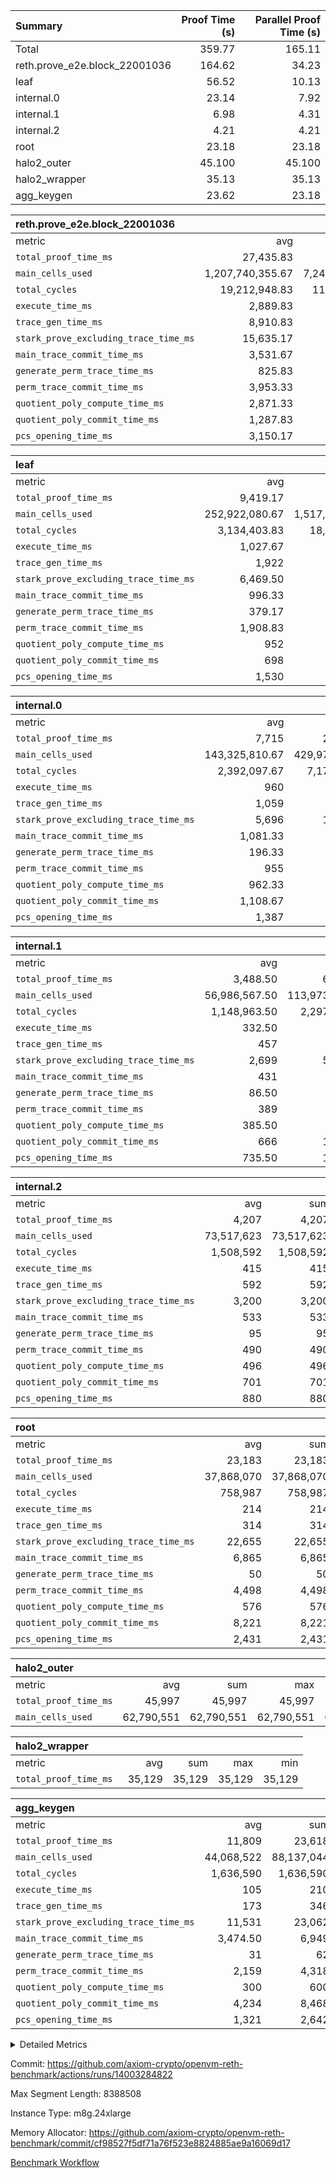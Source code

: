 | Summary | Proof Time (s) | Parallel Proof Time (s) |
|:---|---:|---:|
| Total |  359.77 |  165.11 |
| reth.prove_e2e.block_22001036 |  164.62 |  34.23 |
| leaf |  56.52 |  10.13 |
| internal.0 |  23.14 |  7.92 |
| internal.1 |  6.98 |  4.31 |
| internal.2 |  4.21 |  4.21 |
| root |  23.18 |  23.18 |
| halo2_outer |  45.100 |  45.100 |
| halo2_wrapper |  35.13 |  35.13 |
| agg_keygen |  23.62 |  23.18 |


| reth.prove_e2e.block_22001036 |||||
|:---|---:|---:|---:|---:|
|metric|avg|sum|max|min|
| `total_proof_time_ms ` |  27,435.83 |  164,615 |  34,234 |  12,588 |
| `main_cells_used     ` |  1,207,740,355.67 |  7,246,442,134 |  1,730,598,371 |  688,157,861 |
| `total_cycles        ` |  19,212,948.83 |  115,277,693 |  24,663,089 |  4,300,307 |
| `execute_time_ms     ` |  2,889.83 |  17,339 |  4,203 |  618 |
| `trace_gen_time_ms   ` |  8,910.83 |  53,465 |  10,601 |  4,027 |
| `stark_prove_excluding_trace_time_ms` |  15,635.17 |  93,811 |  20,340 |  7,943 |
| `main_trace_commit_time_ms` |  3,531.67 |  21,190 |  5,152 |  2,259 |
| `generate_perm_trace_time_ms` |  825.83 |  4,955 |  992 |  302 |
| `perm_trace_commit_time_ms` |  3,953.33 |  23,720 |  5,044 |  1,547 |
| `quotient_poly_compute_time_ms` |  2,871.33 |  17,228 |  4,263 |  1,794 |
| `quotient_poly_commit_time_ms` |  1,287.83 |  7,727 |  1,491 |  615 |
| `pcs_opening_time_ms ` |  3,150.17 |  18,901 |  3,617 |  1,414 |

| leaf |||||
|:---|---:|---:|---:|---:|
|metric|avg|sum|max|min|
| `total_proof_time_ms ` |  9,419.17 |  56,515 |  10,129 |  6,652 |
| `main_cells_used     ` |  252,922,080.67 |  1,517,532,484 |  279,920,270 |  166,680,692 |
| `total_cycles        ` |  3,134,403.83 |  18,806,423 |  3,458,491 |  2,203,202 |
| `execute_time_ms     ` |  1,027.67 |  6,166 |  1,121 |  746 |
| `trace_gen_time_ms   ` |  1,922 |  11,532 |  2,153 |  1,335 |
| `stark_prove_excluding_trace_time_ms` |  6,469.50 |  38,817 |  6,877 |  4,571 |
| `main_trace_commit_time_ms` |  996.33 |  5,978 |  1,062 |  734 |
| `generate_perm_trace_time_ms` |  379.17 |  2,275 |  410 |  259 |
| `perm_trace_commit_time_ms` |  1,908.83 |  11,453 |  2,054 |  1,320 |
| `quotient_poly_compute_time_ms` |  952 |  5,712 |  1,016 |  672 |
| `quotient_poly_commit_time_ms` |  698 |  4,188 |  753 |  490 |
| `pcs_opening_time_ms ` |  1,530 |  9,180 |  1,681 |  1,089 |

| internal.0 |||||
|:---|---:|---:|---:|---:|
|metric|avg|sum|max|min|
| `total_proof_time_ms ` |  7,715 |  23,145 |  7,916 |  7,322 |
| `main_cells_used     ` |  143,325,810.67 |  429,977,432 |  143,739,975 |  142,498,598 |
| `total_cycles        ` |  2,392,097.67 |  7,176,293 |  2,397,531 |  2,381,297 |
| `execute_time_ms     ` |  960 |  2,880 |  967 |  946 |
| `trace_gen_time_ms   ` |  1,059 |  3,177 |  1,060 |  1,058 |
| `stark_prove_excluding_trace_time_ms` |  5,696 |  17,088 |  5,891 |  5,317 |
| `main_trace_commit_time_ms` |  1,081.33 |  3,244 |  1,147 |  953 |
| `generate_perm_trace_time_ms` |  196.33 |  589 |  204 |  181 |
| `perm_trace_commit_time_ms` |  955 |  2,865 |  991 |  896 |
| `quotient_poly_compute_time_ms` |  962.33 |  2,887 |  1,013 |  869 |
| `quotient_poly_commit_time_ms` |  1,108.67 |  3,326 |  1,132 |  1,093 |
| `pcs_opening_time_ms ` |  1,387 |  4,161 |  1,429 |  1,319 |

| internal.1 |||||
|:---|---:|---:|---:|---:|
|metric|avg|sum|max|min|
| `total_proof_time_ms ` |  3,488.50 |  6,977 |  4,313 |  2,664 |
| `main_cells_used     ` |  56,986,567.50 |  113,973,135 |  75,402,235 |  38,570,900 |
| `total_cycles        ` |  1,148,963.50 |  2,297,927 |  1,531,817 |  766,110 |
| `execute_time_ms     ` |  332.50 |  665 |  444 |  221 |
| `trace_gen_time_ms   ` |  457 |  914 |  591 |  323 |
| `stark_prove_excluding_trace_time_ms` |  2,699 |  5,398 |  3,278 |  2,120 |
| `main_trace_commit_time_ms` |  431 |  862 |  542 |  320 |
| `generate_perm_trace_time_ms` |  86.50 |  173 |  103 |  70 |
| `perm_trace_commit_time_ms` |  389 |  778 |  489 |  289 |
| `quotient_poly_compute_time_ms` |  385.50 |  771 |  489 |  282 |
| `quotient_poly_commit_time_ms` |  666 |  1,332 |  779 |  553 |
| `pcs_opening_time_ms ` |  735.50 |  1,471 |  871 |  600 |

| internal.2 |||||
|:---|---:|---:|---:|---:|
|metric|avg|sum|max|min|
| `total_proof_time_ms ` |  4,207 |  4,207 |  4,207 |  4,207 |
| `main_cells_used     ` |  73,517,623 |  73,517,623 |  73,517,623 |  73,517,623 |
| `total_cycles        ` |  1,508,592 |  1,508,592 |  1,508,592 |  1,508,592 |
| `execute_time_ms     ` |  415 |  415 |  415 |  415 |
| `trace_gen_time_ms   ` |  592 |  592 |  592 |  592 |
| `stark_prove_excluding_trace_time_ms` |  3,200 |  3,200 |  3,200 |  3,200 |
| `main_trace_commit_time_ms` |  533 |  533 |  533 |  533 |
| `generate_perm_trace_time_ms` |  95 |  95 |  95 |  95 |
| `perm_trace_commit_time_ms` |  490 |  490 |  490 |  490 |
| `quotient_poly_compute_time_ms` |  496 |  496 |  496 |  496 |
| `quotient_poly_commit_time_ms` |  701 |  701 |  701 |  701 |
| `pcs_opening_time_ms ` |  880 |  880 |  880 |  880 |

| root |||||
|:---|---:|---:|---:|---:|
|metric|avg|sum|max|min|
| `total_proof_time_ms ` |  23,183 |  23,183 |  23,183 |  23,183 |
| `main_cells_used     ` |  37,868,070 |  37,868,070 |  37,868,070 |  37,868,070 |
| `total_cycles        ` |  758,987 |  758,987 |  758,987 |  758,987 |
| `execute_time_ms     ` |  214 |  214 |  214 |  214 |
| `trace_gen_time_ms   ` |  314 |  314 |  314 |  314 |
| `stark_prove_excluding_trace_time_ms` |  22,655 |  22,655 |  22,655 |  22,655 |
| `main_trace_commit_time_ms` |  6,865 |  6,865 |  6,865 |  6,865 |
| `generate_perm_trace_time_ms` |  50 |  50 |  50 |  50 |
| `perm_trace_commit_time_ms` |  4,498 |  4,498 |  4,498 |  4,498 |
| `quotient_poly_compute_time_ms` |  576 |  576 |  576 |  576 |
| `quotient_poly_commit_time_ms` |  8,221 |  8,221 |  8,221 |  8,221 |
| `pcs_opening_time_ms ` |  2,431 |  2,431 |  2,431 |  2,431 |

| halo2_outer |||||
|:---|---:|---:|---:|---:|
|metric|avg|sum|max|min|
| `total_proof_time_ms ` |  45,997 |  45,997 |  45,997 |  45,997 |
| `main_cells_used     ` |  62,790,551 |  62,790,551 |  62,790,551 |  62,790,551 |

| halo2_wrapper |||||
|:---|---:|---:|---:|---:|
|metric|avg|sum|max|min|
| `total_proof_time_ms ` |  35,129 |  35,129 |  35,129 |  35,129 |

| agg_keygen |||||
|:---|---:|---:|---:|---:|
|metric|avg|sum|max|min|
| `total_proof_time_ms ` |  11,809 |  23,618 |  23,183 |  435 |
| `main_cells_used     ` |  44,068,522 |  88,137,044 |  87,208,973 |  928,071 |
| `total_cycles        ` |  1,636,590 |  1,636,590 |  1,636,590 |  1,636,590 |
| `execute_time_ms     ` |  105 |  210 |  210 |  0 |
| `trace_gen_time_ms   ` |  173 |  346 |  320 |  26 |
| `stark_prove_excluding_trace_time_ms` |  11,531 |  23,062 |  22,653 |  409 |
| `main_trace_commit_time_ms` |  3,474.50 |  6,949 |  6,898 |  51 |
| `generate_perm_trace_time_ms` |  31 |  62 |  49 |  13 |
| `perm_trace_commit_time_ms` |  2,159 |  4,318 |  4,267 |  51 |
| `quotient_poly_compute_time_ms` |  300 |  600 |  571 |  29 |
| `quotient_poly_commit_time_ms` |  4,234 |  8,468 |  8,408 |  60 |
| `pcs_opening_time_ms ` |  1,321 |  2,642 |  2,443 |  199 |



<details>
<summary>Detailed Metrics</summary>

| air_name | block_number | quotient_deg | interactions | constraints |
| --- | --- | --- | --- | --- |
| AccessAdapterAir<16> | 22001036 | 2 | 5 | 12 | 
| AccessAdapterAir<2> | 22001036 | 2 | 5 | 12 | 
| AccessAdapterAir<32> | 22001036 | 2 | 5 | 12 | 
| AccessAdapterAir<4> | 22001036 | 2 | 5 | 12 | 
| AccessAdapterAir<8> | 22001036 | 2 | 5 | 12 | 
| BitwiseOperationLookupAir<8> | 22001036 | 2 | 2 | 4 | 
| KeccakVmAir | 22001036 | 2 | 321 | 4,513 | 
| MemoryMerkleAir<8> | 22001036 | 2 | 4 | 39 | 
| PersistentBoundaryAir<8> | 22001036 | 2 | 3 | 7 | 
| PhantomAir | 22001036 | 2 | 3 | 5 | 
| Poseidon2PeripheryAir<BabyBearParameters>, 1> | 22001036 | 2 | 1 | 286 | 
| ProgramAir | 22001036 | 1 | 1 | 4 | 
| RangeTupleCheckerAir<2> | 22001036 | 1 | 1 | 4 | 
| Rv32HintStoreAir | 22001036 | 2 | 18 | 28 | 
| Sha256VmAir | 22001036 | 2 | 50 | 663 | 
| VariableRangeCheckerAir | 22001036 | 1 | 1 | 4 | 
| VmAirWrapper<Rv32BaseAluAdapterAir, BaseAluCoreAir<4, 8> | 22001036 | 2 | 20 | 37 | 
| VmAirWrapper<Rv32BaseAluAdapterAir, LessThanCoreAir<4, 8> | 22001036 | 2 | 18 | 40 | 
| VmAirWrapper<Rv32BaseAluAdapterAir, ShiftCoreAir<4, 8> | 22001036 | 2 | 24 | 91 | 
| VmAirWrapper<Rv32BranchAdapterAir, BranchEqualCoreAir<4> | 22001036 | 2 | 11 | 20 | 
| VmAirWrapper<Rv32BranchAdapterAir, BranchLessThanCoreAir<4, 8> | 22001036 | 2 | 13 | 35 | 
| VmAirWrapper<Rv32CondRdWriteAdapterAir, Rv32JalLuiCoreAir> | 22001036 | 2 | 10 | 18 | 
| VmAirWrapper<Rv32HeapAdapterAir<2, 32, 32>, BaseAluCoreAir<32, 8> | 22001036 | 2 | 61 | 126 | 
| VmAirWrapper<Rv32HeapAdapterAir<2, 32, 32>, LessThanCoreAir<32, 8> | 22001036 | 2 | 31 | 129 | 
| VmAirWrapper<Rv32HeapAdapterAir<2, 32, 32>, MultiplicationCoreAir<32, 8> | 22001036 | 2 | 61 | 57 | 
| VmAirWrapper<Rv32HeapAdapterAir<2, 32, 32>, ShiftCoreAir<32, 8> | 22001036 | 2 | 79 | 2,161 | 
| VmAirWrapper<Rv32HeapBranchAdapterAir<2, 32>, BranchEqualCoreAir<32> | 22001036 | 2 | 20 | 55 | 
| VmAirWrapper<Rv32HeapBranchAdapterAir<2, 32>, BranchLessThanCoreAir<32, 8> | 22001036 | 2 | 22 | 126 | 
| VmAirWrapper<Rv32IsEqualModAdapterAir<2, 1, 32, 32>, ModularIsEqualCoreAir<32, 4, 8> | 22001036 | 2 | 25 | 225 | 
| VmAirWrapper<Rv32IsEqualModAdapterAir<2, 3, 16, 48>, ModularIsEqualCoreAir<48, 4, 8> | 22001036 | 2 | 41 | 333 | 
| VmAirWrapper<Rv32JalrAdapterAir, Rv32JalrCoreAir> | 22001036 | 2 | 16 | 20 | 
| VmAirWrapper<Rv32LoadStoreAdapterAir, LoadSignExtendCoreAir<4, 8> | 22001036 | 2 | 18 | 33 | 
| VmAirWrapper<Rv32LoadStoreAdapterAir, LoadStoreCoreAir<4> | 22001036 | 2 | 17 | 40 | 
| VmAirWrapper<Rv32MultAdapterAir, DivRemCoreAir<4, 8> | 22001036 | 2 | 25 | 84 | 
| VmAirWrapper<Rv32MultAdapterAir, MulHCoreAir<4, 8> | 22001036 | 2 | 24 | 31 | 
| VmAirWrapper<Rv32MultAdapterAir, MultiplicationCoreAir<4, 8> | 22001036 | 2 | 19 | 19 | 
| VmAirWrapper<Rv32RdWriteAdapterAir, Rv32AuipcCoreAir> | 22001036 | 2 | 12 | 14 | 
| VmAirWrapper<Rv32VecHeapAdapterAir<1, 2, 2, 32, 32>, FieldExpressionCoreAir> | 22001036 | 2 | 415 | 480 | 
| VmAirWrapper<Rv32VecHeapAdapterAir<1, 6, 6, 16, 16>, FieldExpressionCoreAir> | 22001036 | 2 | 832 | 921 | 
| VmAirWrapper<Rv32VecHeapAdapterAir<2, 1, 1, 32, 32>, FieldExpressionCoreAir> | 22001036 | 2 | 158 | 190 | 
| VmAirWrapper<Rv32VecHeapAdapterAir<2, 2, 2, 32, 32>, FieldExpressionCoreAir> | 22001036 | 2 | 428 | 457 | 
| VmAirWrapper<Rv32VecHeapAdapterAir<2, 3, 3, 16, 16>, FieldExpressionCoreAir> | 22001036 | 2 | 246 | 288 | 
| VmAirWrapper<Rv32VecHeapAdapterAir<2, 6, 6, 16, 16>, FieldExpressionCoreAir> | 22001036 | 2 | 668 | 701 | 
| VmConnectorAir | 22001036 | 2 | 5 | 11 | 

| block_number | execute_time_ms |
| --- | --- |
| 22001036 | 214 | 

| group | air_name | block_number | rows | quotient_deg | prep_cols | perm_cols | main_cols | interactions | constraints | cells |
| --- | --- | --- | --- | --- | --- | --- | --- | --- | --- | --- |
| agg_keygen | AccessAdapterAir<16> | 22001036 |  | 2 |  |  |  | 5 | 12 |  | 
| agg_keygen | AccessAdapterAir<2> | 22001036 | 524,288 | 8 |  | 16 | 11 | 5 | 12 | 14,155,776 | 
| agg_keygen | AccessAdapterAir<32> | 22001036 |  | 2 |  |  |  | 5 | 12 |  | 
| agg_keygen | AccessAdapterAir<4> | 22001036 | 262,144 | 8 |  | 16 | 13 | 5 | 12 | 7,602,176 | 
| agg_keygen | AccessAdapterAir<8> | 22001036 | 8,192 | 8 |  | 16 | 17 | 5 | 12 | 270,336 | 
| agg_keygen | BitwiseOperationLookupAir<8> | 22001036 |  | 2 |  |  |  | 2 | 4 |  | 
| agg_keygen | FriReducedOpeningAir | 22001036 | 524,288 | 8 |  | 84 | 27 | 39 | 71 | 58,195,968 | 
| agg_keygen | JalRangeCheckAir | 22001036 | 65,536 | 8 |  | 28 | 12 | 9 | 14 | 2,621,440 | 
| agg_keygen | MemoryMerkleAir<8> | 22001036 |  | 2 |  |  |  | 4 | 39 |  | 
| agg_keygen | NativePoseidon2Air<BabyBearParameters>, 1> | 22001036 | 65,536 | 8 |  | 312 | 398 | 136 | 572 | 46,530,560 | 
| agg_keygen | PersistentBoundaryAir<8> | 22001036 |  | 2 |  |  |  | 3 | 7 |  | 
| agg_keygen | PhantomAir | 22001036 | 32,768 | 4 |  | 12 | 6 | 3 | 5 | 589,824 | 
| agg_keygen | Poseidon2PeripheryAir<BabyBearParameters>, 1> | 22001036 |  | 2 |  |  |  | 1 | 286 |  | 
| agg_keygen | ProgramAir | 22001036 | 131,072 | 1 |  | 8 | 10 | 1 | 4 | 2,359,296 | 
| agg_keygen | RangeTupleCheckerAir<2> | 22001036 |  | 1 |  |  |  | 1 | 4 |  | 
| agg_keygen | Rv32HintStoreAir | 22001036 |  | 2 |  |  |  | 18 | 28 |  | 
| agg_keygen | VariableRangeCheckerAir | 22001036 | 262,144 | 1 | 2 | 8 | 1 | 1 | 4 | 2,359,296 | 
| agg_keygen | VmAirWrapper<AluNativeAdapterAir, FieldArithmeticCoreAir> | 22001036 | 1,048,576 | 8 |  | 36 | 29 | 15 | 27 | 68,157,440 | 
| agg_keygen | VmAirWrapper<BranchNativeAdapterAir, BranchEqualCoreAir<1> | 22001036 | 262,144 | 8 |  | 28 | 23 | 11 | 25 | 13,369,344 | 
| agg_keygen | VmAirWrapper<NativeAdapterAir<2, 0>, PublicValuesCoreAir> | 22001036 | 64 | 8 |  | 28 | 27 | 11 | 30 | 3,520 | 
| agg_keygen | VmAirWrapper<NativeLoadStoreAdapterAir<1>, NativeLoadStoreCoreAir<1> | 22001036 | 524,288 | 8 |  | 40 | 21 | 15 | 20 | 31,981,568 | 
| agg_keygen | VmAirWrapper<NativeLoadStoreAdapterAir<4>, NativeLoadStoreCoreAir<4> | 22001036 | 131,072 | 8 |  | 40 | 27 | 15 | 20 | 8,781,824 | 
| agg_keygen | VmAirWrapper<NativeVectorizedAdapterAir<4>, FieldExtensionCoreAir> | 22001036 | 131,072 | 8 |  | 36 | 38 | 15 | 27 | 9,699,328 | 
| agg_keygen | VmAirWrapper<Rv32BaseAluAdapterAir, BaseAluCoreAir<4, 8> | 22001036 |  | 2 |  |  |  | 20 | 37 |  | 
| agg_keygen | VmAirWrapper<Rv32BaseAluAdapterAir, LessThanCoreAir<4, 8> | 22001036 |  | 2 |  |  |  | 18 | 40 |  | 
| agg_keygen | VmAirWrapper<Rv32BaseAluAdapterAir, ShiftCoreAir<4, 8> | 22001036 |  | 2 |  |  |  | 24 | 91 |  | 
| agg_keygen | VmAirWrapper<Rv32BranchAdapterAir, BranchEqualCoreAir<4> | 22001036 |  | 2 |  |  |  | 11 | 20 |  | 
| agg_keygen | VmAirWrapper<Rv32BranchAdapterAir, BranchLessThanCoreAir<4, 8> | 22001036 |  | 2 |  |  |  | 13 | 35 |  | 
| agg_keygen | VmAirWrapper<Rv32CondRdWriteAdapterAir, Rv32JalLuiCoreAir> | 22001036 |  | 2 |  |  |  | 10 | 18 |  | 
| agg_keygen | VmAirWrapper<Rv32JalrAdapterAir, Rv32JalrCoreAir> | 22001036 |  | 2 |  |  |  | 16 | 20 |  | 
| agg_keygen | VmAirWrapper<Rv32LoadStoreAdapterAir, LoadSignExtendCoreAir<4, 8> | 22001036 |  | 2 |  |  |  | 18 | 33 |  | 
| agg_keygen | VmAirWrapper<Rv32LoadStoreAdapterAir, LoadStoreCoreAir<4> | 22001036 |  | 2 |  |  |  | 17 | 40 |  | 
| agg_keygen | VmAirWrapper<Rv32MultAdapterAir, DivRemCoreAir<4, 8> | 22001036 |  | 2 |  |  |  | 25 | 84 |  | 
| agg_keygen | VmAirWrapper<Rv32MultAdapterAir, MulHCoreAir<4, 8> | 22001036 |  | 2 |  |  |  | 24 | 31 |  | 
| agg_keygen | VmAirWrapper<Rv32MultAdapterAir, MultiplicationCoreAir<4, 8> | 22001036 |  | 2 |  |  |  | 19 | 19 |  | 
| agg_keygen | VmAirWrapper<Rv32RdWriteAdapterAir, Rv32AuipcCoreAir> | 22001036 |  | 2 |  |  |  | 12 | 14 |  | 
| agg_keygen | VmConnectorAir | 22001036 | 2 | 8 | 1 | 16 | 5 | 5 | 11 | 42 | 
| agg_keygen | VolatileBoundaryAir | 22001036 | 131,072 | 8 |  | 20 | 12 | 7 | 19 | 4,194,304 | 

| group | air_name | block_number | idx | rows | prep_cols | perm_cols | main_cols | cells |
| --- | --- | --- | --- | --- | --- | --- | --- | --- |
| internal.0 | AccessAdapterAir<2> | 22001036 | 0 | 1,048,576 |  | 12 | 11 | 24,117,248 | 
| internal.0 | AccessAdapterAir<2> | 22001036 | 1 | 1,048,576 |  | 12 | 11 | 24,117,248 | 
| internal.0 | AccessAdapterAir<2> | 22001036 | 2 | 524,288 |  | 12 | 11 | 12,058,624 | 
| internal.0 | AccessAdapterAir<4> | 22001036 | 0 | 262,144 |  | 12 | 13 | 6,553,600 | 
| internal.0 | AccessAdapterAir<4> | 22001036 | 1 | 262,144 |  | 12 | 13 | 6,553,600 | 
| internal.0 | AccessAdapterAir<4> | 22001036 | 2 | 262,144 |  | 12 | 13 | 6,553,600 | 
| internal.0 | AccessAdapterAir<8> | 22001036 | 0 | 8,192 |  | 12 | 17 | 237,568 | 
| internal.0 | AccessAdapterAir<8> | 22001036 | 1 | 8,192 |  | 12 | 17 | 237,568 | 
| internal.0 | AccessAdapterAir<8> | 22001036 | 2 | 8,192 |  | 12 | 17 | 237,568 | 
| internal.0 | FriReducedOpeningAir | 22001036 | 0 | 1,048,576 |  | 44 | 27 | 74,448,896 | 
| internal.0 | FriReducedOpeningAir | 22001036 | 1 | 1,048,576 |  | 44 | 27 | 74,448,896 | 
| internal.0 | FriReducedOpeningAir | 22001036 | 2 | 1,048,576 |  | 44 | 27 | 74,448,896 | 
| internal.0 | JalRangeCheckAir | 22001036 | 0 | 131,072 |  | 16 | 12 | 3,670,016 | 
| internal.0 | JalRangeCheckAir | 22001036 | 1 | 131,072 |  | 16 | 12 | 3,670,016 | 
| internal.0 | JalRangeCheckAir | 22001036 | 2 | 131,072 |  | 16 | 12 | 3,670,016 | 
| internal.0 | NativePoseidon2Air<BabyBearParameters>, 1> | 22001036 | 0 | 262,144 |  | 160 | 398 | 146,276,352 | 
| internal.0 | NativePoseidon2Air<BabyBearParameters>, 1> | 22001036 | 1 | 262,144 |  | 160 | 398 | 146,276,352 | 
| internal.0 | NativePoseidon2Air<BabyBearParameters>, 1> | 22001036 | 2 | 131,072 |  | 160 | 398 | 73,138,176 | 
| internal.0 | PhantomAir | 22001036 | 0 | 65,536 |  | 8 | 6 | 917,504 | 
| internal.0 | PhantomAir | 22001036 | 1 | 65,536 |  | 8 | 6 | 917,504 | 
| internal.0 | PhantomAir | 22001036 | 2 | 65,536 |  | 8 | 6 | 917,504 | 
| internal.0 | ProgramAir | 22001036 | 0 | 131,072 |  | 8 | 10 | 2,359,296 | 
| internal.0 | ProgramAir | 22001036 | 1 | 131,072 |  | 8 | 10 | 2,359,296 | 
| internal.0 | ProgramAir | 22001036 | 2 | 131,072 |  | 8 | 10 | 2,359,296 | 
| internal.0 | VariableRangeCheckerAir | 22001036 | 0 | 262,144 | 2 | 8 | 1 | 2,359,296 | 
| internal.0 | VariableRangeCheckerAir | 22001036 | 1 | 262,144 | 2 | 8 | 1 | 2,359,296 | 
| internal.0 | VariableRangeCheckerAir | 22001036 | 2 | 262,144 | 2 | 8 | 1 | 2,359,296 | 
| internal.0 | VmAirWrapper<AluNativeAdapterAir, FieldArithmeticCoreAir> | 22001036 | 0 | 2,097,152 |  | 20 | 29 | 102,760,448 | 
| internal.0 | VmAirWrapper<AluNativeAdapterAir, FieldArithmeticCoreAir> | 22001036 | 1 | 2,097,152 |  | 20 | 29 | 102,760,448 | 
| internal.0 | VmAirWrapper<AluNativeAdapterAir, FieldArithmeticCoreAir> | 22001036 | 2 | 2,097,152 |  | 20 | 29 | 102,760,448 | 
| internal.0 | VmAirWrapper<BranchNativeAdapterAir, BranchEqualCoreAir<1> | 22001036 | 0 | 262,144 |  | 16 | 23 | 10,223,616 | 
| internal.0 | VmAirWrapper<BranchNativeAdapterAir, BranchEqualCoreAir<1> | 22001036 | 1 | 262,144 |  | 16 | 23 | 10,223,616 | 
| internal.0 | VmAirWrapper<BranchNativeAdapterAir, BranchEqualCoreAir<1> | 22001036 | 2 | 262,144 |  | 16 | 23 | 10,223,616 | 
| internal.0 | VmAirWrapper<NativeAdapterAir<2, 0>, PublicValuesCoreAir> | 22001036 | 0 | 64 |  | 16 | 23 | 2,496 | 
| internal.0 | VmAirWrapper<NativeAdapterAir<2, 0>, PublicValuesCoreAir> | 22001036 | 1 | 64 |  | 16 | 23 | 2,496 | 
| internal.0 | VmAirWrapper<NativeAdapterAir<2, 0>, PublicValuesCoreAir> | 22001036 | 2 | 64 |  | 16 | 23 | 2,496 | 
| internal.0 | VmAirWrapper<NativeLoadStoreAdapterAir<1>, NativeLoadStoreCoreAir<1> | 22001036 | 0 | 524,288 |  | 24 | 21 | 23,592,960 | 
| internal.0 | VmAirWrapper<NativeLoadStoreAdapterAir<1>, NativeLoadStoreCoreAir<1> | 22001036 | 1 | 524,288 |  | 24 | 21 | 23,592,960 | 
| internal.0 | VmAirWrapper<NativeLoadStoreAdapterAir<1>, NativeLoadStoreCoreAir<1> | 22001036 | 2 | 524,288 |  | 24 | 21 | 23,592,960 | 
| internal.0 | VmAirWrapper<NativeLoadStoreAdapterAir<4>, NativeLoadStoreCoreAir<4> | 22001036 | 0 | 262,144 |  | 24 | 27 | 13,369,344 | 
| internal.0 | VmAirWrapper<NativeLoadStoreAdapterAir<4>, NativeLoadStoreCoreAir<4> | 22001036 | 1 | 262,144 |  | 24 | 27 | 13,369,344 | 
| internal.0 | VmAirWrapper<NativeLoadStoreAdapterAir<4>, NativeLoadStoreCoreAir<4> | 22001036 | 2 | 262,144 |  | 24 | 27 | 13,369,344 | 
| internal.0 | VmAirWrapper<NativeVectorizedAdapterAir<4>, FieldExtensionCoreAir> | 22001036 | 0 | 262,144 |  | 20 | 38 | 15,204,352 | 
| internal.0 | VmAirWrapper<NativeVectorizedAdapterAir<4>, FieldExtensionCoreAir> | 22001036 | 1 | 262,144 |  | 20 | 38 | 15,204,352 | 
| internal.0 | VmAirWrapper<NativeVectorizedAdapterAir<4>, FieldExtensionCoreAir> | 22001036 | 2 | 262,144 |  | 20 | 38 | 15,204,352 | 
| internal.0 | VmConnectorAir | 22001036 | 0 | 2 | 1 | 12 | 5 | 34 | 
| internal.0 | VmConnectorAir | 22001036 | 1 | 2 | 1 | 12 | 5 | 34 | 
| internal.0 | VmConnectorAir | 22001036 | 2 | 2 | 1 | 12 | 5 | 34 | 
| internal.0 | VolatileBoundaryAir | 22001036 | 0 | 262,144 |  | 12 | 12 | 6,291,456 | 
| internal.0 | VolatileBoundaryAir | 22001036 | 1 | 262,144 |  | 12 | 12 | 6,291,456 | 
| internal.0 | VolatileBoundaryAir | 22001036 | 2 | 262,144 |  | 12 | 12 | 6,291,456 | 
| internal.1 | AccessAdapterAir<2> | 22001036 | 3 | 524,288 |  | 12 | 11 | 12,058,624 | 
| internal.1 | AccessAdapterAir<2> | 22001036 | 4 | 262,144 |  | 12 | 11 | 6,029,312 | 
| internal.1 | AccessAdapterAir<4> | 22001036 | 3 | 262,144 |  | 12 | 13 | 6,553,600 | 
| internal.1 | AccessAdapterAir<4> | 22001036 | 4 | 131,072 |  | 12 | 13 | 3,276,800 | 
| internal.1 | AccessAdapterAir<8> | 22001036 | 3 | 8,192 |  | 12 | 17 | 237,568 | 
| internal.1 | AccessAdapterAir<8> | 22001036 | 4 | 4,096 |  | 12 | 17 | 118,784 | 
| internal.1 | FriReducedOpeningAir | 22001036 | 3 | 262,144 |  | 44 | 27 | 18,612,224 | 
| internal.1 | FriReducedOpeningAir | 22001036 | 4 | 131,072 |  | 44 | 27 | 9,306,112 | 
| internal.1 | JalRangeCheckAir | 22001036 | 3 | 65,536 |  | 16 | 12 | 1,835,008 | 
| internal.1 | JalRangeCheckAir | 22001036 | 4 | 32,768 |  | 16 | 12 | 917,504 | 
| internal.1 | NativePoseidon2Air<BabyBearParameters>, 1> | 22001036 | 3 | 65,536 |  | 160 | 398 | 36,569,088 | 
| internal.1 | NativePoseidon2Air<BabyBearParameters>, 1> | 22001036 | 4 | 32,768 |  | 160 | 398 | 18,284,544 | 
| internal.1 | PhantomAir | 22001036 | 3 | 16,384 |  | 8 | 6 | 229,376 | 
| internal.1 | PhantomAir | 22001036 | 4 | 8,192 |  | 8 | 6 | 114,688 | 
| internal.1 | ProgramAir | 22001036 | 3 | 131,072 |  | 8 | 10 | 2,359,296 | 
| internal.1 | ProgramAir | 22001036 | 4 | 131,072 |  | 8 | 10 | 2,359,296 | 
| internal.1 | VariableRangeCheckerAir | 22001036 | 3 | 262,144 | 2 | 8 | 1 | 2,359,296 | 
| internal.1 | VariableRangeCheckerAir | 22001036 | 4 | 262,144 | 2 | 8 | 1 | 2,359,296 | 
| internal.1 | VmAirWrapper<AluNativeAdapterAir, FieldArithmeticCoreAir> | 22001036 | 3 | 1,048,576 |  | 20 | 29 | 51,380,224 | 
| internal.1 | VmAirWrapper<AluNativeAdapterAir, FieldArithmeticCoreAir> | 22001036 | 4 | 524,288 |  | 20 | 29 | 25,690,112 | 
| internal.1 | VmAirWrapper<BranchNativeAdapterAir, BranchEqualCoreAir<1> | 22001036 | 3 | 262,144 |  | 16 | 23 | 10,223,616 | 
| internal.1 | VmAirWrapper<BranchNativeAdapterAir, BranchEqualCoreAir<1> | 22001036 | 4 | 131,072 |  | 16 | 23 | 5,111,808 | 
| internal.1 | VmAirWrapper<NativeAdapterAir<2, 0>, PublicValuesCoreAir> | 22001036 | 3 | 64 |  | 16 | 23 | 2,496 | 
| internal.1 | VmAirWrapper<NativeAdapterAir<2, 0>, PublicValuesCoreAir> | 22001036 | 4 | 64 |  | 16 | 23 | 2,496 | 
| internal.1 | VmAirWrapper<NativeLoadStoreAdapterAir<1>, NativeLoadStoreCoreAir<1> | 22001036 | 3 | 524,288 |  | 24 | 21 | 23,592,960 | 
| internal.1 | VmAirWrapper<NativeLoadStoreAdapterAir<1>, NativeLoadStoreCoreAir<1> | 22001036 | 4 | 262,144 |  | 24 | 21 | 11,796,480 | 
| internal.1 | VmAirWrapper<NativeLoadStoreAdapterAir<4>, NativeLoadStoreCoreAir<4> | 22001036 | 3 | 131,072 |  | 24 | 27 | 6,684,672 | 
| internal.1 | VmAirWrapper<NativeLoadStoreAdapterAir<4>, NativeLoadStoreCoreAir<4> | 22001036 | 4 | 65,536 |  | 24 | 27 | 3,342,336 | 
| internal.1 | VmAirWrapper<NativeVectorizedAdapterAir<4>, FieldExtensionCoreAir> | 22001036 | 3 | 131,072 |  | 20 | 38 | 7,602,176 | 
| internal.1 | VmAirWrapper<NativeVectorizedAdapterAir<4>, FieldExtensionCoreAir> | 22001036 | 4 | 65,536 |  | 20 | 38 | 3,801,088 | 
| internal.1 | VmConnectorAir | 22001036 | 3 | 2 | 1 | 12 | 5 | 34 | 
| internal.1 | VmConnectorAir | 22001036 | 4 | 2 | 1 | 12 | 5 | 34 | 
| internal.1 | VolatileBoundaryAir | 22001036 | 3 | 131,072 |  | 12 | 12 | 3,145,728 | 
| internal.1 | VolatileBoundaryAir | 22001036 | 4 | 131,072 |  | 12 | 12 | 3,145,728 | 
| internal.2 | AccessAdapterAir<2> | 22001036 | 5 | 524,288 |  | 12 | 11 | 12,058,624 | 
| internal.2 | AccessAdapterAir<4> | 22001036 | 5 | 262,144 |  | 12 | 13 | 6,553,600 | 
| internal.2 | AccessAdapterAir<8> | 22001036 | 5 | 8,192 |  | 12 | 17 | 237,568 | 
| internal.2 | FriReducedOpeningAir | 22001036 | 5 | 262,144 |  | 44 | 27 | 18,612,224 | 
| internal.2 | JalRangeCheckAir | 22001036 | 5 | 65,536 |  | 16 | 12 | 1,835,008 | 
| internal.2 | NativePoseidon2Air<BabyBearParameters>, 1> | 22001036 | 5 | 65,536 |  | 160 | 398 | 36,569,088 | 
| internal.2 | PhantomAir | 22001036 | 5 | 16,384 |  | 8 | 6 | 229,376 | 
| internal.2 | ProgramAir | 22001036 | 5 | 131,072 |  | 8 | 10 | 2,359,296 | 
| internal.2 | VariableRangeCheckerAir | 22001036 | 5 | 262,144 | 2 | 8 | 1 | 2,359,296 | 
| internal.2 | VmAirWrapper<AluNativeAdapterAir, FieldArithmeticCoreAir> | 22001036 | 5 | 1,048,576 |  | 20 | 29 | 51,380,224 | 
| internal.2 | VmAirWrapper<BranchNativeAdapterAir, BranchEqualCoreAir<1> | 22001036 | 5 | 262,144 |  | 16 | 23 | 10,223,616 | 
| internal.2 | VmAirWrapper<NativeAdapterAir<2, 0>, PublicValuesCoreAir> | 22001036 | 5 | 64 |  | 16 | 23 | 2,496 | 
| internal.2 | VmAirWrapper<NativeLoadStoreAdapterAir<1>, NativeLoadStoreCoreAir<1> | 22001036 | 5 | 524,288 |  | 24 | 21 | 23,592,960 | 
| internal.2 | VmAirWrapper<NativeLoadStoreAdapterAir<4>, NativeLoadStoreCoreAir<4> | 22001036 | 5 | 131,072 |  | 24 | 27 | 6,684,672 | 
| internal.2 | VmAirWrapper<NativeVectorizedAdapterAir<4>, FieldExtensionCoreAir> | 22001036 | 5 | 131,072 |  | 20 | 38 | 7,602,176 | 
| internal.2 | VmConnectorAir | 22001036 | 5 | 2 | 1 | 12 | 5 | 34 | 
| internal.2 | VolatileBoundaryAir | 22001036 | 5 | 131,072 |  | 12 | 12 | 3,145,728 | 
| leaf | AccessAdapterAir<2> | 22001036 | 0 | 2,097,152 |  | 16 | 11 | 56,623,104 | 
| leaf | AccessAdapterAir<2> | 22001036 | 1 | 2,097,152 |  | 16 | 11 | 56,623,104 | 
| leaf | AccessAdapterAir<2> | 22001036 | 2 | 2,097,152 |  | 16 | 11 | 56,623,104 | 
| leaf | AccessAdapterAir<2> | 22001036 | 3 | 2,097,152 |  | 16 | 11 | 56,623,104 | 
| leaf | AccessAdapterAir<2> | 22001036 | 4 | 2,097,152 |  | 16 | 11 | 56,623,104 | 
| leaf | AccessAdapterAir<2> | 22001036 | 5 | 1,048,576 |  | 16 | 11 | 28,311,552 | 
| leaf | AccessAdapterAir<4> | 22001036 | 0 | 1,048,576 |  | 16 | 13 | 30,408,704 | 
| leaf | AccessAdapterAir<4> | 22001036 | 1 | 1,048,576 |  | 16 | 13 | 30,408,704 | 
| leaf | AccessAdapterAir<4> | 22001036 | 2 | 1,048,576 |  | 16 | 13 | 30,408,704 | 
| leaf | AccessAdapterAir<4> | 22001036 | 3 | 1,048,576 |  | 16 | 13 | 30,408,704 | 
| leaf | AccessAdapterAir<4> | 22001036 | 4 | 1,048,576 |  | 16 | 13 | 30,408,704 | 
| leaf | AccessAdapterAir<4> | 22001036 | 5 | 524,288 |  | 16 | 13 | 15,204,352 | 
| leaf | AccessAdapterAir<8> | 22001036 | 0 | 32,768 |  | 16 | 17 | 1,081,344 | 
| leaf | AccessAdapterAir<8> | 22001036 | 1 | 32,768 |  | 16 | 17 | 1,081,344 | 
| leaf | AccessAdapterAir<8> | 22001036 | 2 | 32,768 |  | 16 | 17 | 1,081,344 | 
| leaf | AccessAdapterAir<8> | 22001036 | 3 | 32,768 |  | 16 | 17 | 1,081,344 | 
| leaf | AccessAdapterAir<8> | 22001036 | 4 | 32,768 |  | 16 | 17 | 1,081,344 | 
| leaf | AccessAdapterAir<8> | 22001036 | 5 | 16,384 |  | 16 | 17 | 540,672 | 
| leaf | FriReducedOpeningAir | 22001036 | 0 | 4,194,304 |  | 84 | 27 | 465,567,744 | 
| leaf | FriReducedOpeningAir | 22001036 | 1 | 4,194,304 |  | 84 | 27 | 465,567,744 | 
| leaf | FriReducedOpeningAir | 22001036 | 2 | 4,194,304 |  | 84 | 27 | 465,567,744 | 
| leaf | FriReducedOpeningAir | 22001036 | 3 | 4,194,304 |  | 84 | 27 | 465,567,744 | 
| leaf | FriReducedOpeningAir | 22001036 | 4 | 4,194,304 |  | 84 | 27 | 465,567,744 | 
| leaf | FriReducedOpeningAir | 22001036 | 5 | 2,097,152 |  | 84 | 27 | 232,783,872 | 
| leaf | JalRangeCheckAir | 22001036 | 0 | 65,536 |  | 28 | 12 | 2,621,440 | 
| leaf | JalRangeCheckAir | 22001036 | 1 | 65,536 |  | 28 | 12 | 2,621,440 | 
| leaf | JalRangeCheckAir | 22001036 | 2 | 65,536 |  | 28 | 12 | 2,621,440 | 
| leaf | JalRangeCheckAir | 22001036 | 3 | 65,536 |  | 28 | 12 | 2,621,440 | 
| leaf | JalRangeCheckAir | 22001036 | 4 | 65,536 |  | 28 | 12 | 2,621,440 | 
| leaf | JalRangeCheckAir | 22001036 | 5 | 65,536 |  | 28 | 12 | 2,621,440 | 
| leaf | NativePoseidon2Air<BabyBearParameters>, 1> | 22001036 | 0 | 262,144 |  | 312 | 398 | 186,122,240 | 
| leaf | NativePoseidon2Air<BabyBearParameters>, 1> | 22001036 | 1 | 262,144 |  | 312 | 398 | 186,122,240 | 
| leaf | NativePoseidon2Air<BabyBearParameters>, 1> | 22001036 | 2 | 262,144 |  | 312 | 398 | 186,122,240 | 
| leaf | NativePoseidon2Air<BabyBearParameters>, 1> | 22001036 | 3 | 262,144 |  | 312 | 398 | 186,122,240 | 
| leaf | NativePoseidon2Air<BabyBearParameters>, 1> | 22001036 | 4 | 262,144 |  | 312 | 398 | 186,122,240 | 
| leaf | NativePoseidon2Air<BabyBearParameters>, 1> | 22001036 | 5 | 262,144 |  | 312 | 398 | 186,122,240 | 
| leaf | PhantomAir | 22001036 | 0 | 32,768 |  | 12 | 6 | 589,824 | 
| leaf | PhantomAir | 22001036 | 1 | 32,768 |  | 12 | 6 | 589,824 | 
| leaf | PhantomAir | 22001036 | 2 | 32,768 |  | 12 | 6 | 589,824 | 
| leaf | PhantomAir | 22001036 | 3 | 32,768 |  | 12 | 6 | 589,824 | 
| leaf | PhantomAir | 22001036 | 4 | 32,768 |  | 12 | 6 | 589,824 | 
| leaf | PhantomAir | 22001036 | 5 | 32,768 |  | 12 | 6 | 589,824 | 
| leaf | ProgramAir | 22001036 | 0 | 2,097,152 |  | 8 | 10 | 37,748,736 | 
| leaf | ProgramAir | 22001036 | 1 | 2,097,152 |  | 8 | 10 | 37,748,736 | 
| leaf | ProgramAir | 22001036 | 2 | 2,097,152 |  | 8 | 10 | 37,748,736 | 
| leaf | ProgramAir | 22001036 | 3 | 2,097,152 |  | 8 | 10 | 37,748,736 | 
| leaf | ProgramAir | 22001036 | 4 | 2,097,152 |  | 8 | 10 | 37,748,736 | 
| leaf | ProgramAir | 22001036 | 5 | 2,097,152 |  | 8 | 10 | 37,748,736 | 
| leaf | VariableRangeCheckerAir | 22001036 | 0 | 262,144 | 2 | 8 | 1 | 2,359,296 | 
| leaf | VariableRangeCheckerAir | 22001036 | 1 | 262,144 | 2 | 8 | 1 | 2,359,296 | 
| leaf | VariableRangeCheckerAir | 22001036 | 2 | 262,144 | 2 | 8 | 1 | 2,359,296 | 
| leaf | VariableRangeCheckerAir | 22001036 | 3 | 262,144 | 2 | 8 | 1 | 2,359,296 | 
| leaf | VariableRangeCheckerAir | 22001036 | 4 | 262,144 | 2 | 8 | 1 | 2,359,296 | 
| leaf | VariableRangeCheckerAir | 22001036 | 5 | 262,144 | 2 | 8 | 1 | 2,359,296 | 
| leaf | VmAirWrapper<AluNativeAdapterAir, FieldArithmeticCoreAir> | 22001036 | 0 | 2,097,152 |  | 36 | 29 | 136,314,880 | 
| leaf | VmAirWrapper<AluNativeAdapterAir, FieldArithmeticCoreAir> | 22001036 | 1 | 2,097,152 |  | 36 | 29 | 136,314,880 | 
| leaf | VmAirWrapper<AluNativeAdapterAir, FieldArithmeticCoreAir> | 22001036 | 2 | 2,097,152 |  | 36 | 29 | 136,314,880 | 
| leaf | VmAirWrapper<AluNativeAdapterAir, FieldArithmeticCoreAir> | 22001036 | 3 | 2,097,152 |  | 36 | 29 | 136,314,880 | 
| leaf | VmAirWrapper<AluNativeAdapterAir, FieldArithmeticCoreAir> | 22001036 | 4 | 2,097,152 |  | 36 | 29 | 136,314,880 | 
| leaf | VmAirWrapper<AluNativeAdapterAir, FieldArithmeticCoreAir> | 22001036 | 5 | 2,097,152 |  | 36 | 29 | 136,314,880 | 
| leaf | VmAirWrapper<BranchNativeAdapterAir, BranchEqualCoreAir<1> | 22001036 | 0 | 524,288 |  | 28 | 23 | 26,738,688 | 
| leaf | VmAirWrapper<BranchNativeAdapterAir, BranchEqualCoreAir<1> | 22001036 | 1 | 524,288 |  | 28 | 23 | 26,738,688 | 
| leaf | VmAirWrapper<BranchNativeAdapterAir, BranchEqualCoreAir<1> | 22001036 | 2 | 524,288 |  | 28 | 23 | 26,738,688 | 
| leaf | VmAirWrapper<BranchNativeAdapterAir, BranchEqualCoreAir<1> | 22001036 | 3 | 524,288 |  | 28 | 23 | 26,738,688 | 
| leaf | VmAirWrapper<BranchNativeAdapterAir, BranchEqualCoreAir<1> | 22001036 | 4 | 524,288 |  | 28 | 23 | 26,738,688 | 
| leaf | VmAirWrapper<BranchNativeAdapterAir, BranchEqualCoreAir<1> | 22001036 | 5 | 262,144 |  | 28 | 23 | 13,369,344 | 
| leaf | VmAirWrapper<NativeAdapterAir<2, 0>, PublicValuesCoreAir> | 22001036 | 0 | 64 |  | 28 | 27 | 3,520 | 
| leaf | VmAirWrapper<NativeAdapterAir<2, 0>, PublicValuesCoreAir> | 22001036 | 1 | 64 |  | 28 | 27 | 3,520 | 
| leaf | VmAirWrapper<NativeAdapterAir<2, 0>, PublicValuesCoreAir> | 22001036 | 2 | 64 |  | 28 | 27 | 3,520 | 
| leaf | VmAirWrapper<NativeAdapterAir<2, 0>, PublicValuesCoreAir> | 22001036 | 3 | 64 |  | 28 | 27 | 3,520 | 
| leaf | VmAirWrapper<NativeAdapterAir<2, 0>, PublicValuesCoreAir> | 22001036 | 4 | 64 |  | 28 | 27 | 3,520 | 
| leaf | VmAirWrapper<NativeAdapterAir<2, 0>, PublicValuesCoreAir> | 22001036 | 5 | 64 |  | 28 | 27 | 3,520 | 
| leaf | VmAirWrapper<NativeLoadStoreAdapterAir<1>, NativeLoadStoreCoreAir<1> | 22001036 | 0 | 1,048,576 |  | 40 | 21 | 63,963,136 | 
| leaf | VmAirWrapper<NativeLoadStoreAdapterAir<1>, NativeLoadStoreCoreAir<1> | 22001036 | 1 | 1,048,576 |  | 40 | 21 | 63,963,136 | 
| leaf | VmAirWrapper<NativeLoadStoreAdapterAir<1>, NativeLoadStoreCoreAir<1> | 22001036 | 2 | 1,048,576 |  | 40 | 21 | 63,963,136 | 
| leaf | VmAirWrapper<NativeLoadStoreAdapterAir<1>, NativeLoadStoreCoreAir<1> | 22001036 | 3 | 1,048,576 |  | 40 | 21 | 63,963,136 | 
| leaf | VmAirWrapper<NativeLoadStoreAdapterAir<1>, NativeLoadStoreCoreAir<1> | 22001036 | 4 | 1,048,576 |  | 40 | 21 | 63,963,136 | 
| leaf | VmAirWrapper<NativeLoadStoreAdapterAir<1>, NativeLoadStoreCoreAir<1> | 22001036 | 5 | 524,288 |  | 40 | 21 | 31,981,568 | 
| leaf | VmAirWrapper<NativeLoadStoreAdapterAir<4>, NativeLoadStoreCoreAir<4> | 22001036 | 0 | 262,144 |  | 40 | 27 | 17,563,648 | 
| leaf | VmAirWrapper<NativeLoadStoreAdapterAir<4>, NativeLoadStoreCoreAir<4> | 22001036 | 1 | 262,144 |  | 40 | 27 | 17,563,648 | 
| leaf | VmAirWrapper<NativeLoadStoreAdapterAir<4>, NativeLoadStoreCoreAir<4> | 22001036 | 2 | 262,144 |  | 40 | 27 | 17,563,648 | 
| leaf | VmAirWrapper<NativeLoadStoreAdapterAir<4>, NativeLoadStoreCoreAir<4> | 22001036 | 3 | 262,144 |  | 40 | 27 | 17,563,648 | 
| leaf | VmAirWrapper<NativeLoadStoreAdapterAir<4>, NativeLoadStoreCoreAir<4> | 22001036 | 4 | 262,144 |  | 40 | 27 | 17,563,648 | 
| leaf | VmAirWrapper<NativeLoadStoreAdapterAir<4>, NativeLoadStoreCoreAir<4> | 22001036 | 5 | 131,072 |  | 40 | 27 | 8,781,824 | 
| leaf | VmAirWrapper<NativeVectorizedAdapterAir<4>, FieldExtensionCoreAir> | 22001036 | 0 | 262,144 |  | 36 | 38 | 19,398,656 | 
| leaf | VmAirWrapper<NativeVectorizedAdapterAir<4>, FieldExtensionCoreAir> | 22001036 | 1 | 262,144 |  | 36 | 38 | 19,398,656 | 
| leaf | VmAirWrapper<NativeVectorizedAdapterAir<4>, FieldExtensionCoreAir> | 22001036 | 2 | 524,288 |  | 36 | 38 | 38,797,312 | 
| leaf | VmAirWrapper<NativeVectorizedAdapterAir<4>, FieldExtensionCoreAir> | 22001036 | 3 | 524,288 |  | 36 | 38 | 38,797,312 | 
| leaf | VmAirWrapper<NativeVectorizedAdapterAir<4>, FieldExtensionCoreAir> | 22001036 | 4 | 524,288 |  | 36 | 38 | 38,797,312 | 
| leaf | VmAirWrapper<NativeVectorizedAdapterAir<4>, FieldExtensionCoreAir> | 22001036 | 5 | 262,144 |  | 36 | 38 | 19,398,656 | 
| leaf | VmConnectorAir | 22001036 | 0 | 2 | 1 | 16 | 5 | 42 | 
| leaf | VmConnectorAir | 22001036 | 1 | 2 | 1 | 16 | 5 | 42 | 
| leaf | VmConnectorAir | 22001036 | 2 | 2 | 1 | 16 | 5 | 42 | 
| leaf | VmConnectorAir | 22001036 | 3 | 2 | 1 | 16 | 5 | 42 | 
| leaf | VmConnectorAir | 22001036 | 4 | 2 | 1 | 16 | 5 | 42 | 
| leaf | VmConnectorAir | 22001036 | 5 | 2 | 1 | 16 | 5 | 42 | 
| leaf | VolatileBoundaryAir | 22001036 | 0 | 1,048,576 |  | 20 | 12 | 33,554,432 | 
| leaf | VolatileBoundaryAir | 22001036 | 1 | 1,048,576 |  | 20 | 12 | 33,554,432 | 
| leaf | VolatileBoundaryAir | 22001036 | 2 | 1,048,576 |  | 20 | 12 | 33,554,432 | 
| leaf | VolatileBoundaryAir | 22001036 | 3 | 1,048,576 |  | 20 | 12 | 33,554,432 | 
| leaf | VolatileBoundaryAir | 22001036 | 4 | 1,048,576 |  | 20 | 12 | 33,554,432 | 
| leaf | VolatileBoundaryAir | 22001036 | 5 | 524,288 |  | 20 | 12 | 16,777,216 | 
| root | AccessAdapterAir<2> | 22001036 | 0 | 262,144 |  | 8 | 11 | 4,980,736 | 
| root | AccessAdapterAir<4> | 22001036 | 0 | 131,072 |  | 8 | 13 | 2,752,512 | 
| root | AccessAdapterAir<8> | 22001036 | 0 | 4,096 |  | 8 | 17 | 102,400 | 
| root | FriReducedOpeningAir | 22001036 | 0 | 131,072 |  | 24 | 27 | 6,684,672 | 
| root | JalRangeCheckAir | 22001036 | 0 | 32,768 |  | 12 | 12 | 786,432 | 
| root | NativePoseidon2Air<BabyBearParameters>, 1> | 22001036 | 0 | 32,768 |  | 84 | 398 | 15,794,176 | 
| root | PhantomAir | 22001036 | 0 | 8,192 |  | 8 | 6 | 114,688 | 
| root | ProgramAir | 22001036 | 0 | 131,072 |  | 8 | 10 | 2,359,296 | 
| root | VariableRangeCheckerAir | 22001036 | 0 | 262,144 | 2 | 8 | 1 | 2,359,296 | 
| root | VmAirWrapper<AluNativeAdapterAir, FieldArithmeticCoreAir> | 22001036 | 0 | 524,288 |  | 12 | 29 | 21,495,808 | 
| root | VmAirWrapper<BranchNativeAdapterAir, BranchEqualCoreAir<1> | 22001036 | 0 | 131,072 |  | 12 | 23 | 4,587,520 | 
| root | VmAirWrapper<NativeAdapterAir<2, 0>, PublicValuesCoreAir> | 22001036 | 0 | 64 |  | 12 | 22 | 2,176 | 
| root | VmAirWrapper<NativeLoadStoreAdapterAir<1>, NativeLoadStoreCoreAir<1> | 22001036 | 0 | 262,144 |  | 16 | 21 | 9,699,328 | 
| root | VmAirWrapper<NativeLoadStoreAdapterAir<4>, NativeLoadStoreCoreAir<4> | 22001036 | 0 | 65,536 |  | 16 | 27 | 2,818,048 | 
| root | VmAirWrapper<NativeVectorizedAdapterAir<4>, FieldExtensionCoreAir> | 22001036 | 0 | 65,536 |  | 12 | 38 | 3,276,800 | 
| root | VmConnectorAir | 22001036 | 0 | 2 | 1 | 8 | 5 | 26 | 
| root | VolatileBoundaryAir | 22001036 | 0 | 131,072 |  | 8 | 12 | 2,621,440 | 

| group | air_name | block_number | segment | rows | prep_cols | perm_cols | main_cols | cells |
| --- | --- | --- | --- | --- | --- | --- | --- | --- |
| agg_keygen | AccessAdapterAir<16> | 22001036 | 0 | 1 |  | 16 | 25 | 41 | 
| agg_keygen | AccessAdapterAir<2> | 22001036 | 0 | 1 |  | 16 | 11 | 27 | 
| agg_keygen | AccessAdapterAir<32> | 22001036 | 0 | 1 |  | 16 | 41 | 57 | 
| agg_keygen | AccessAdapterAir<4> | 22001036 | 0 | 1 |  | 16 | 13 | 29 | 
| agg_keygen | AccessAdapterAir<8> | 22001036 | 0 | 1 |  | 16 | 17 | 33 | 
| agg_keygen | BitwiseOperationLookupAir<8> | 22001036 | 0 | 65,536 | 3 | 8 | 2 | 655,360 | 
| agg_keygen | MemoryMerkleAir<8> | 22001036 | 0 | 64 |  | 16 | 32 | 3,072 | 
| agg_keygen | PersistentBoundaryAir<8> | 22001036 | 0 | 1 |  | 12 | 20 | 32 | 
| agg_keygen | PhantomAir | 22001036 | 0 | 1 |  | 12 | 6 | 18 | 
| agg_keygen | Poseidon2PeripheryAir<BabyBearParameters>, 1> | 22001036 | 0 | 32 |  | 8 | 300 | 9,856 | 
| agg_keygen | ProgramAir | 22001036 | 0 | 1 |  | 8 | 10 | 18 | 
| agg_keygen | RangeTupleCheckerAir<2> | 22001036 | 0 | 524,288 | 2 | 8 | 1 | 4,718,592 | 
| agg_keygen | Rv32HintStoreAir | 22001036 | 0 | 1 |  | 44 | 32 | 76 | 
| agg_keygen | VariableRangeCheckerAir | 22001036 | 0 | 262,144 | 2 | 8 | 1 | 2,359,296 | 
| agg_keygen | VmAirWrapper<Rv32BaseAluAdapterAir, BaseAluCoreAir<4, 8> | 22001036 | 0 | 1 |  | 52 | 36 | 88 | 
| agg_keygen | VmAirWrapper<Rv32BaseAluAdapterAir, LessThanCoreAir<4, 8> | 22001036 | 0 | 1 |  | 40 | 37 | 77 | 
| agg_keygen | VmAirWrapper<Rv32BaseAluAdapterAir, ShiftCoreAir<4, 8> | 22001036 | 0 | 1 |  | 52 | 53 | 105 | 
| agg_keygen | VmAirWrapper<Rv32BranchAdapterAir, BranchEqualCoreAir<4> | 22001036 | 0 | 1 |  | 28 | 26 | 54 | 
| agg_keygen | VmAirWrapper<Rv32BranchAdapterAir, BranchLessThanCoreAir<4, 8> | 22001036 | 0 | 1 |  | 32 | 32 | 64 | 
| agg_keygen | VmAirWrapper<Rv32CondRdWriteAdapterAir, Rv32JalLuiCoreAir> | 22001036 | 0 | 1 |  | 28 | 18 | 46 | 
| agg_keygen | VmAirWrapper<Rv32JalrAdapterAir, Rv32JalrCoreAir> | 22001036 | 0 | 1 |  | 36 | 28 | 64 | 
| agg_keygen | VmAirWrapper<Rv32LoadStoreAdapterAir, LoadSignExtendCoreAir<4, 8> | 22001036 | 0 | 1 |  | 52 | 36 | 88 | 
| agg_keygen | VmAirWrapper<Rv32LoadStoreAdapterAir, LoadStoreCoreAir<4> | 22001036 | 0 | 1 |  | 52 | 41 | 93 | 
| agg_keygen | VmAirWrapper<Rv32MultAdapterAir, DivRemCoreAir<4, 8> | 22001036 | 0 | 1 |  | 72 | 59 | 131 | 
| agg_keygen | VmAirWrapper<Rv32MultAdapterAir, MulHCoreAir<4, 8> | 22001036 | 0 | 1 |  | 72 | 39 | 111 | 
| agg_keygen | VmAirWrapper<Rv32MultAdapterAir, MultiplicationCoreAir<4, 8> | 22001036 | 0 | 1 |  | 52 | 31 | 83 | 
| agg_keygen | VmAirWrapper<Rv32RdWriteAdapterAir, Rv32AuipcCoreAir> | 22001036 | 0 | 1 |  | 28 | 20 | 48 | 
| agg_keygen | VmConnectorAir | 22001036 | 0 | 2 | 1 | 16 | 5 | 42 | 
| reth.prove_e2e.block_22001036 | AccessAdapterAir<16> | 22001036 | 0 | 64 |  | 16 | 25 | 2,624 | 
| reth.prove_e2e.block_22001036 | AccessAdapterAir<16> | 22001036 | 1 | 131,072 |  | 16 | 25 | 5,373,952 | 
| reth.prove_e2e.block_22001036 | AccessAdapterAir<16> | 22001036 | 2 | 524,288 |  | 16 | 25 | 21,495,808 | 
| reth.prove_e2e.block_22001036 | AccessAdapterAir<16> | 22001036 | 3 | 524,288 |  | 16 | 25 | 21,495,808 | 
| reth.prove_e2e.block_22001036 | AccessAdapterAir<16> | 22001036 | 4 | 262,144 |  | 16 | 25 | 10,747,904 | 
| reth.prove_e2e.block_22001036 | AccessAdapterAir<16> | 22001036 | 5 | 16 |  | 16 | 25 | 656 | 
| reth.prove_e2e.block_22001036 | AccessAdapterAir<2> | 22001036 | 2 | 512 |  | 16 | 11 | 13,824 | 
| reth.prove_e2e.block_22001036 | AccessAdapterAir<2> | 22001036 | 3 | 1,024 |  | 16 | 11 | 27,648 | 
| reth.prove_e2e.block_22001036 | AccessAdapterAir<2> | 22001036 | 4 | 131,072 |  | 16 | 11 | 3,538,944 | 
| reth.prove_e2e.block_22001036 | AccessAdapterAir<2> | 22001036 | 5 | 65,536 |  | 16 | 11 | 1,769,472 | 
| reth.prove_e2e.block_22001036 | AccessAdapterAir<32> | 22001036 | 0 | 32 |  | 16 | 41 | 1,824 | 
| reth.prove_e2e.block_22001036 | AccessAdapterAir<32> | 22001036 | 1 | 65,536 |  | 16 | 41 | 3,735,552 | 
| reth.prove_e2e.block_22001036 | AccessAdapterAir<32> | 22001036 | 2 | 262,144 |  | 16 | 41 | 14,942,208 | 
| reth.prove_e2e.block_22001036 | AccessAdapterAir<32> | 22001036 | 3 | 262,144 |  | 16 | 41 | 14,942,208 | 
| reth.prove_e2e.block_22001036 | AccessAdapterAir<32> | 22001036 | 4 | 131,072 |  | 16 | 41 | 7,471,104 | 
| reth.prove_e2e.block_22001036 | AccessAdapterAir<32> | 22001036 | 5 | 8 |  | 16 | 41 | 456 | 
| reth.prove_e2e.block_22001036 | AccessAdapterAir<4> | 22001036 | 0 | 64 |  | 16 | 13 | 1,856 | 
| reth.prove_e2e.block_22001036 | AccessAdapterAir<4> | 22001036 | 2 | 512 |  | 16 | 13 | 14,848 | 
| reth.prove_e2e.block_22001036 | AccessAdapterAir<4> | 22001036 | 3 | 512 |  | 16 | 13 | 14,848 | 
| reth.prove_e2e.block_22001036 | AccessAdapterAir<4> | 22001036 | 4 | 65,536 |  | 16 | 13 | 1,900,544 | 
| reth.prove_e2e.block_22001036 | AccessAdapterAir<4> | 22001036 | 5 | 32,768 |  | 16 | 13 | 950,272 | 
| reth.prove_e2e.block_22001036 | AccessAdapterAir<8> | 22001036 | 0 | 1,048,576 |  | 16 | 17 | 34,603,008 | 
| reth.prove_e2e.block_22001036 | AccessAdapterAir<8> | 22001036 | 1 | 2,097,152 |  | 16 | 17 | 69,206,016 | 
| reth.prove_e2e.block_22001036 | AccessAdapterAir<8> | 22001036 | 2 | 2,097,152 |  | 16 | 17 | 69,206,016 | 
| reth.prove_e2e.block_22001036 | AccessAdapterAir<8> | 22001036 | 3 | 2,097,152 |  | 16 | 17 | 69,206,016 | 
| reth.prove_e2e.block_22001036 | AccessAdapterAir<8> | 22001036 | 4 | 2,097,152 |  | 16 | 17 | 69,206,016 | 
| reth.prove_e2e.block_22001036 | AccessAdapterAir<8> | 22001036 | 5 | 524,288 |  | 16 | 17 | 17,301,504 | 
| reth.prove_e2e.block_22001036 | BitwiseOperationLookupAir<8> | 22001036 | 0 | 65,536 | 3 | 8 | 2 | 655,360 | 
| reth.prove_e2e.block_22001036 | BitwiseOperationLookupAir<8> | 22001036 | 1 | 65,536 | 3 | 8 | 2 | 655,360 | 
| reth.prove_e2e.block_22001036 | BitwiseOperationLookupAir<8> | 22001036 | 2 | 65,536 | 3 | 8 | 2 | 655,360 | 
| reth.prove_e2e.block_22001036 | BitwiseOperationLookupAir<8> | 22001036 | 3 | 65,536 | 3 | 8 | 2 | 655,360 | 
| reth.prove_e2e.block_22001036 | BitwiseOperationLookupAir<8> | 22001036 | 4 | 65,536 | 3 | 8 | 2 | 655,360 | 
| reth.prove_e2e.block_22001036 | BitwiseOperationLookupAir<8> | 22001036 | 5 | 65,536 | 3 | 8 | 2 | 655,360 | 
| reth.prove_e2e.block_22001036 | KeccakVmAir | 22001036 | 0 | 1 |  | 1,056 | 3,163 | 4,219 | 
| reth.prove_e2e.block_22001036 | KeccakVmAir | 22001036 | 1 | 262,144 |  | 1,056 | 3,163 | 1,105,985,536 | 
| reth.prove_e2e.block_22001036 | KeccakVmAir | 22001036 | 2 | 16,384 |  | 1,056 | 3,163 | 69,124,096 | 
| reth.prove_e2e.block_22001036 | KeccakVmAir | 22001036 | 3 | 8,192 |  | 1,056 | 3,163 | 34,562,048 | 
| reth.prove_e2e.block_22001036 | KeccakVmAir | 22001036 | 4 | 262,144 |  | 1,056 | 3,163 | 1,105,985,536 | 
| reth.prove_e2e.block_22001036 | KeccakVmAir | 22001036 | 5 | 131,072 |  | 1,056 | 3,163 | 552,992,768 | 
| reth.prove_e2e.block_22001036 | MemoryMerkleAir<8> | 22001036 | 0 | 1,048,576 |  | 16 | 32 | 50,331,648 | 
| reth.prove_e2e.block_22001036 | MemoryMerkleAir<8> | 22001036 | 1 | 2,097,152 |  | 16 | 32 | 100,663,296 | 
| reth.prove_e2e.block_22001036 | MemoryMerkleAir<8> | 22001036 | 2 | 1,048,576 |  | 16 | 32 | 50,331,648 | 
| reth.prove_e2e.block_22001036 | MemoryMerkleAir<8> | 22001036 | 3 | 1,048,576 |  | 16 | 32 | 50,331,648 | 
| reth.prove_e2e.block_22001036 | MemoryMerkleAir<8> | 22001036 | 4 | 2,097,152 |  | 16 | 32 | 100,663,296 | 
| reth.prove_e2e.block_22001036 | MemoryMerkleAir<8> | 22001036 | 5 | 1,048,576 |  | 16 | 32 | 50,331,648 | 
| reth.prove_e2e.block_22001036 | PersistentBoundaryAir<8> | 22001036 | 0 | 1,048,576 |  | 12 | 20 | 33,554,432 | 
| reth.prove_e2e.block_22001036 | PersistentBoundaryAir<8> | 22001036 | 1 | 2,097,152 |  | 12 | 20 | 67,108,864 | 
| reth.prove_e2e.block_22001036 | PersistentBoundaryAir<8> | 22001036 | 2 | 1,048,576 |  | 12 | 20 | 33,554,432 | 
| reth.prove_e2e.block_22001036 | PersistentBoundaryAir<8> | 22001036 | 3 | 1,048,576 |  | 12 | 20 | 33,554,432 | 
| reth.prove_e2e.block_22001036 | PersistentBoundaryAir<8> | 22001036 | 4 | 1,048,576 |  | 12 | 20 | 33,554,432 | 
| reth.prove_e2e.block_22001036 | PersistentBoundaryAir<8> | 22001036 | 5 | 524,288 |  | 12 | 20 | 16,777,216 | 
| reth.prove_e2e.block_22001036 | PhantomAir | 22001036 | 0 | 4 |  | 12 | 6 | 72 | 
| reth.prove_e2e.block_22001036 | PhantomAir | 22001036 | 1 | 64 |  | 12 | 6 | 1,152 | 
| reth.prove_e2e.block_22001036 | PhantomAir | 22001036 | 2 | 128 |  | 12 | 6 | 2,304 | 
| reth.prove_e2e.block_22001036 | PhantomAir | 22001036 | 3 | 16 |  | 12 | 6 | 288 | 
| reth.prove_e2e.block_22001036 | PhantomAir | 22001036 | 4 | 16 |  | 12 | 6 | 288 | 
| reth.prove_e2e.block_22001036 | PhantomAir | 22001036 | 5 | 1 |  | 12 | 6 | 18 | 
| reth.prove_e2e.block_22001036 | Poseidon2PeripheryAir<BabyBearParameters>, 1> | 22001036 | 0 | 1,048,576 |  | 8 | 300 | 322,961,408 | 
| reth.prove_e2e.block_22001036 | Poseidon2PeripheryAir<BabyBearParameters>, 1> | 22001036 | 1 | 1,048,576 |  | 8 | 300 | 322,961,408 | 
| reth.prove_e2e.block_22001036 | Poseidon2PeripheryAir<BabyBearParameters>, 1> | 22001036 | 2 | 524,288 |  | 8 | 300 | 161,480,704 | 
| reth.prove_e2e.block_22001036 | Poseidon2PeripheryAir<BabyBearParameters>, 1> | 22001036 | 3 | 262,144 |  | 8 | 300 | 80,740,352 | 
| reth.prove_e2e.block_22001036 | Poseidon2PeripheryAir<BabyBearParameters>, 1> | 22001036 | 4 | 1,048,576 |  | 8 | 300 | 322,961,408 | 
| reth.prove_e2e.block_22001036 | Poseidon2PeripheryAir<BabyBearParameters>, 1> | 22001036 | 5 | 1,048,576 |  | 8 | 300 | 322,961,408 | 
| reth.prove_e2e.block_22001036 | ProgramAir | 22001036 | 0 | 1,048,576 |  | 8 | 10 | 18,874,368 | 
| reth.prove_e2e.block_22001036 | ProgramAir | 22001036 | 1 | 1,048,576 |  | 8 | 10 | 18,874,368 | 
| reth.prove_e2e.block_22001036 | ProgramAir | 22001036 | 2 | 1,048,576 |  | 8 | 10 | 18,874,368 | 
| reth.prove_e2e.block_22001036 | ProgramAir | 22001036 | 3 | 1,048,576 |  | 8 | 10 | 18,874,368 | 
| reth.prove_e2e.block_22001036 | ProgramAir | 22001036 | 4 | 1,048,576 |  | 8 | 10 | 18,874,368 | 
| reth.prove_e2e.block_22001036 | ProgramAir | 22001036 | 5 | 1,048,576 |  | 8 | 10 | 18,874,368 | 
| reth.prove_e2e.block_22001036 | RangeTupleCheckerAir<2> | 22001036 | 0 | 2,097,152 | 2 | 8 | 1 | 18,874,368 | 
| reth.prove_e2e.block_22001036 | RangeTupleCheckerAir<2> | 22001036 | 1 | 2,097,152 | 2 | 8 | 1 | 18,874,368 | 
| reth.prove_e2e.block_22001036 | RangeTupleCheckerAir<2> | 22001036 | 2 | 2,097,152 | 2 | 8 | 1 | 18,874,368 | 
| reth.prove_e2e.block_22001036 | RangeTupleCheckerAir<2> | 22001036 | 3 | 2,097,152 | 2 | 8 | 1 | 18,874,368 | 
| reth.prove_e2e.block_22001036 | RangeTupleCheckerAir<2> | 22001036 | 4 | 2,097,152 | 2 | 8 | 1 | 18,874,368 | 
| reth.prove_e2e.block_22001036 | RangeTupleCheckerAir<2> | 22001036 | 5 | 2,097,152 | 2 | 8 | 1 | 18,874,368 | 
| reth.prove_e2e.block_22001036 | Rv32HintStoreAir | 22001036 | 0 | 524,288 |  | 44 | 32 | 39,845,888 | 
| reth.prove_e2e.block_22001036 | Rv32HintStoreAir | 22001036 | 1 | 1,048,576 |  | 44 | 32 | 79,691,776 | 
| reth.prove_e2e.block_22001036 | Rv32HintStoreAir | 22001036 | 2 | 1,024 |  | 44 | 32 | 77,824 | 
| reth.prove_e2e.block_22001036 | Rv32HintStoreAir | 22001036 | 3 | 64 |  | 44 | 32 | 4,864 | 
| reth.prove_e2e.block_22001036 | Rv32HintStoreAir | 22001036 | 4 | 16 |  | 44 | 32 | 1,216 | 
| reth.prove_e2e.block_22001036 | VariableRangeCheckerAir | 22001036 | 0 | 262,144 | 2 | 8 | 1 | 2,359,296 | 
| reth.prove_e2e.block_22001036 | VariableRangeCheckerAir | 22001036 | 1 | 262,144 | 2 | 8 | 1 | 2,359,296 | 
| reth.prove_e2e.block_22001036 | VariableRangeCheckerAir | 22001036 | 2 | 262,144 | 2 | 8 | 1 | 2,359,296 | 
| reth.prove_e2e.block_22001036 | VariableRangeCheckerAir | 22001036 | 3 | 262,144 | 2 | 8 | 1 | 2,359,296 | 
| reth.prove_e2e.block_22001036 | VariableRangeCheckerAir | 22001036 | 4 | 262,144 | 2 | 8 | 1 | 2,359,296 | 
| reth.prove_e2e.block_22001036 | VariableRangeCheckerAir | 22001036 | 5 | 262,144 | 2 | 8 | 1 | 2,359,296 | 
| reth.prove_e2e.block_22001036 | VmAirWrapper<Rv32BaseAluAdapterAir, BaseAluCoreAir<4, 8> | 22001036 | 0 | 8,388,608 |  | 52 | 36 | 738,197,504 | 
| reth.prove_e2e.block_22001036 | VmAirWrapper<Rv32BaseAluAdapterAir, BaseAluCoreAir<4, 8> | 22001036 | 1 | 8,388,608 |  | 52 | 36 | 738,197,504 | 
| reth.prove_e2e.block_22001036 | VmAirWrapper<Rv32BaseAluAdapterAir, BaseAluCoreAir<4, 8> | 22001036 | 2 | 8,388,608 |  | 52 | 36 | 738,197,504 | 
| reth.prove_e2e.block_22001036 | VmAirWrapper<Rv32BaseAluAdapterAir, BaseAluCoreAir<4, 8> | 22001036 | 3 | 8,388,608 |  | 52 | 36 | 738,197,504 | 
| reth.prove_e2e.block_22001036 | VmAirWrapper<Rv32BaseAluAdapterAir, BaseAluCoreAir<4, 8> | 22001036 | 4 | 8,388,608 |  | 52 | 36 | 738,197,504 | 
| reth.prove_e2e.block_22001036 | VmAirWrapper<Rv32BaseAluAdapterAir, BaseAluCoreAir<4, 8> | 22001036 | 5 | 2,097,152 |  | 52 | 36 | 184,549,376 | 
| reth.prove_e2e.block_22001036 | VmAirWrapper<Rv32BaseAluAdapterAir, LessThanCoreAir<4, 8> | 22001036 | 0 | 524,288 |  | 40 | 37 | 40,370,176 | 
| reth.prove_e2e.block_22001036 | VmAirWrapper<Rv32BaseAluAdapterAir, LessThanCoreAir<4, 8> | 22001036 | 1 | 524,288 |  | 40 | 37 | 40,370,176 | 
| reth.prove_e2e.block_22001036 | VmAirWrapper<Rv32BaseAluAdapterAir, LessThanCoreAir<4, 8> | 22001036 | 2 | 524,288 |  | 40 | 37 | 40,370,176 | 
| reth.prove_e2e.block_22001036 | VmAirWrapper<Rv32BaseAluAdapterAir, LessThanCoreAir<4, 8> | 22001036 | 3 | 1,048,576 |  | 40 | 37 | 80,740,352 | 
| reth.prove_e2e.block_22001036 | VmAirWrapper<Rv32BaseAluAdapterAir, LessThanCoreAir<4, 8> | 22001036 | 4 | 524,288 |  | 40 | 37 | 40,370,176 | 
| reth.prove_e2e.block_22001036 | VmAirWrapper<Rv32BaseAluAdapterAir, LessThanCoreAir<4, 8> | 22001036 | 5 | 131,072 |  | 40 | 37 | 10,092,544 | 
| reth.prove_e2e.block_22001036 | VmAirWrapper<Rv32BaseAluAdapterAir, ShiftCoreAir<4, 8> | 22001036 | 0 | 1,048,576 |  | 52 | 53 | 110,100,480 | 
| reth.prove_e2e.block_22001036 | VmAirWrapper<Rv32BaseAluAdapterAir, ShiftCoreAir<4, 8> | 22001036 | 1 | 1,048,576 |  | 52 | 53 | 110,100,480 | 
| reth.prove_e2e.block_22001036 | VmAirWrapper<Rv32BaseAluAdapterAir, ShiftCoreAir<4, 8> | 22001036 | 2 | 2,097,152 |  | 52 | 53 | 220,200,960 | 
| reth.prove_e2e.block_22001036 | VmAirWrapper<Rv32BaseAluAdapterAir, ShiftCoreAir<4, 8> | 22001036 | 3 | 2,097,152 |  | 52 | 53 | 220,200,960 | 
| reth.prove_e2e.block_22001036 | VmAirWrapper<Rv32BaseAluAdapterAir, ShiftCoreAir<4, 8> | 22001036 | 4 | 2,097,152 |  | 52 | 53 | 220,200,960 | 
| reth.prove_e2e.block_22001036 | VmAirWrapper<Rv32BaseAluAdapterAir, ShiftCoreAir<4, 8> | 22001036 | 5 | 262,144 |  | 52 | 53 | 27,525,120 | 
| reth.prove_e2e.block_22001036 | VmAirWrapper<Rv32BranchAdapterAir, BranchEqualCoreAir<4> | 22001036 | 0 | 2,097,152 |  | 28 | 26 | 113,246,208 | 
| reth.prove_e2e.block_22001036 | VmAirWrapper<Rv32BranchAdapterAir, BranchEqualCoreAir<4> | 22001036 | 1 | 2,097,152 |  | 28 | 26 | 113,246,208 | 
| reth.prove_e2e.block_22001036 | VmAirWrapper<Rv32BranchAdapterAir, BranchEqualCoreAir<4> | 22001036 | 2 | 2,097,152 |  | 28 | 26 | 113,246,208 | 
| reth.prove_e2e.block_22001036 | VmAirWrapper<Rv32BranchAdapterAir, BranchEqualCoreAir<4> | 22001036 | 3 | 2,097,152 |  | 28 | 26 | 113,246,208 | 
| reth.prove_e2e.block_22001036 | VmAirWrapper<Rv32BranchAdapterAir, BranchEqualCoreAir<4> | 22001036 | 4 | 2,097,152 |  | 28 | 26 | 113,246,208 | 
| reth.prove_e2e.block_22001036 | VmAirWrapper<Rv32BranchAdapterAir, BranchEqualCoreAir<4> | 22001036 | 5 | 524,288 |  | 28 | 26 | 28,311,552 | 
| reth.prove_e2e.block_22001036 | VmAirWrapper<Rv32BranchAdapterAir, BranchLessThanCoreAir<4, 8> | 22001036 | 0 | 1,048,576 |  | 32 | 32 | 67,108,864 | 
| reth.prove_e2e.block_22001036 | VmAirWrapper<Rv32BranchAdapterAir, BranchLessThanCoreAir<4, 8> | 22001036 | 1 | 1,048,576 |  | 32 | 32 | 67,108,864 | 
| reth.prove_e2e.block_22001036 | VmAirWrapper<Rv32BranchAdapterAir, BranchLessThanCoreAir<4, 8> | 22001036 | 2 | 4,194,304 |  | 32 | 32 | 268,435,456 | 
| reth.prove_e2e.block_22001036 | VmAirWrapper<Rv32BranchAdapterAir, BranchLessThanCoreAir<4, 8> | 22001036 | 3 | 2,097,152 |  | 32 | 32 | 134,217,728 | 
| reth.prove_e2e.block_22001036 | VmAirWrapper<Rv32BranchAdapterAir, BranchLessThanCoreAir<4, 8> | 22001036 | 4 | 2,097,152 |  | 32 | 32 | 134,217,728 | 
| reth.prove_e2e.block_22001036 | VmAirWrapper<Rv32BranchAdapterAir, BranchLessThanCoreAir<4, 8> | 22001036 | 5 | 131,072 |  | 32 | 32 | 8,388,608 | 
| reth.prove_e2e.block_22001036 | VmAirWrapper<Rv32CondRdWriteAdapterAir, Rv32JalLuiCoreAir> | 22001036 | 0 | 1,048,576 |  | 28 | 18 | 48,234,496 | 
| reth.prove_e2e.block_22001036 | VmAirWrapper<Rv32CondRdWriteAdapterAir, Rv32JalLuiCoreAir> | 22001036 | 1 | 1,048,576 |  | 28 | 18 | 48,234,496 | 
| reth.prove_e2e.block_22001036 | VmAirWrapper<Rv32CondRdWriteAdapterAir, Rv32JalLuiCoreAir> | 22001036 | 2 | 524,288 |  | 28 | 18 | 24,117,248 | 
| reth.prove_e2e.block_22001036 | VmAirWrapper<Rv32CondRdWriteAdapterAir, Rv32JalLuiCoreAir> | 22001036 | 3 | 524,288 |  | 28 | 18 | 24,117,248 | 
| reth.prove_e2e.block_22001036 | VmAirWrapper<Rv32CondRdWriteAdapterAir, Rv32JalLuiCoreAir> | 22001036 | 4 | 524,288 |  | 28 | 18 | 24,117,248 | 
| reth.prove_e2e.block_22001036 | VmAirWrapper<Rv32CondRdWriteAdapterAir, Rv32JalLuiCoreAir> | 22001036 | 5 | 65,536 |  | 28 | 18 | 3,014,656 | 
| reth.prove_e2e.block_22001036 | VmAirWrapper<Rv32HeapAdapterAir<2, 32, 32>, BaseAluCoreAir<32, 8> | 22001036 | 1 | 128 |  | 192 | 168 | 46,080 | 
| reth.prove_e2e.block_22001036 | VmAirWrapper<Rv32HeapAdapterAir<2, 32, 32>, BaseAluCoreAir<32, 8> | 22001036 | 2 | 16,384 |  | 192 | 168 | 5,898,240 | 
| reth.prove_e2e.block_22001036 | VmAirWrapper<Rv32HeapAdapterAir<2, 32, 32>, BaseAluCoreAir<32, 8> | 22001036 | 3 | 16,384 |  | 192 | 168 | 5,898,240 | 
| reth.prove_e2e.block_22001036 | VmAirWrapper<Rv32HeapAdapterAir<2, 32, 32>, BaseAluCoreAir<32, 8> | 22001036 | 4 | 16,384 |  | 192 | 168 | 5,898,240 | 
| reth.prove_e2e.block_22001036 | VmAirWrapper<Rv32HeapAdapterAir<2, 32, 32>, BaseAluCoreAir<32, 8> | 22001036 | 5 | 1 |  | 192 | 168 | 360 | 
| reth.prove_e2e.block_22001036 | VmAirWrapper<Rv32HeapAdapterAir<2, 32, 32>, LessThanCoreAir<32, 8> | 22001036 | 1 | 64 |  | 68 | 169 | 15,168 | 
| reth.prove_e2e.block_22001036 | VmAirWrapper<Rv32HeapAdapterAir<2, 32, 32>, LessThanCoreAir<32, 8> | 22001036 | 2 | 4,096 |  | 68 | 169 | 970,752 | 
| reth.prove_e2e.block_22001036 | VmAirWrapper<Rv32HeapAdapterAir<2, 32, 32>, LessThanCoreAir<32, 8> | 22001036 | 3 | 8,192 |  | 68 | 169 | 1,941,504 | 
| reth.prove_e2e.block_22001036 | VmAirWrapper<Rv32HeapAdapterAir<2, 32, 32>, LessThanCoreAir<32, 8> | 22001036 | 4 | 4,096 |  | 68 | 169 | 970,752 | 
| reth.prove_e2e.block_22001036 | VmAirWrapper<Rv32HeapAdapterAir<2, 32, 32>, MultiplicationCoreAir<32, 8> | 22001036 | 2 | 2,048 |  | 192 | 164 | 729,088 | 
| reth.prove_e2e.block_22001036 | VmAirWrapper<Rv32HeapAdapterAir<2, 32, 32>, MultiplicationCoreAir<32, 8> | 22001036 | 3 | 2,048 |  | 192 | 164 | 729,088 | 
| reth.prove_e2e.block_22001036 | VmAirWrapper<Rv32HeapAdapterAir<2, 32, 32>, MultiplicationCoreAir<32, 8> | 22001036 | 4 | 1,024 |  | 192 | 164 | 364,544 | 
| reth.prove_e2e.block_22001036 | VmAirWrapper<Rv32HeapAdapterAir<2, 32, 32>, ShiftCoreAir<32, 8> | 22001036 | 2 | 2,048 |  | 164 | 241 | 829,440 | 
| reth.prove_e2e.block_22001036 | VmAirWrapper<Rv32HeapAdapterAir<2, 32, 32>, ShiftCoreAir<32, 8> | 22001036 | 3 | 4,096 |  | 164 | 241 | 1,658,880 | 
| reth.prove_e2e.block_22001036 | VmAirWrapper<Rv32HeapAdapterAir<2, 32, 32>, ShiftCoreAir<32, 8> | 22001036 | 4 | 1,024 |  | 164 | 241 | 414,720 | 
| reth.prove_e2e.block_22001036 | VmAirWrapper<Rv32HeapBranchAdapterAir<2, 32>, BranchEqualCoreAir<32> | 22001036 | 1 | 16 |  | 48 | 124 | 2,752 | 
| reth.prove_e2e.block_22001036 | VmAirWrapper<Rv32HeapBranchAdapterAir<2, 32>, BranchEqualCoreAir<32> | 22001036 | 2 | 16,384 |  | 48 | 124 | 2,818,048 | 
| reth.prove_e2e.block_22001036 | VmAirWrapper<Rv32HeapBranchAdapterAir<2, 32>, BranchEqualCoreAir<32> | 22001036 | 3 | 32,768 |  | 48 | 124 | 5,636,096 | 
| reth.prove_e2e.block_22001036 | VmAirWrapper<Rv32HeapBranchAdapterAir<2, 32>, BranchEqualCoreAir<32> | 22001036 | 4 | 16,384 |  | 48 | 124 | 2,818,048 | 
| reth.prove_e2e.block_22001036 | VmAirWrapper<Rv32IsEqualModAdapterAir<2, 1, 32, 32>, ModularIsEqualCoreAir<32, 4, 8> | 22001036 | 0 | 1 |  | 56 | 166 | 222 | 
| reth.prove_e2e.block_22001036 | VmAirWrapper<Rv32IsEqualModAdapterAir<2, 1, 32, 32>, ModularIsEqualCoreAir<32, 4, 8> | 22001036 | 1 | 32,768 |  | 56 | 166 | 7,274,496 | 
| reth.prove_e2e.block_22001036 | VmAirWrapper<Rv32IsEqualModAdapterAir<2, 1, 32, 32>, ModularIsEqualCoreAir<32, 4, 8> | 22001036 | 2 | 65,536 |  | 56 | 166 | 14,548,992 | 
| reth.prove_e2e.block_22001036 | VmAirWrapper<Rv32IsEqualModAdapterAir<2, 1, 32, 32>, ModularIsEqualCoreAir<32, 4, 8> | 22001036 | 3 | 4,096 |  | 56 | 166 | 909,312 | 
| reth.prove_e2e.block_22001036 | VmAirWrapper<Rv32IsEqualModAdapterAir<2, 1, 32, 32>, ModularIsEqualCoreAir<32, 4, 8> | 22001036 | 4 | 1,024 |  | 56 | 166 | 227,328 | 
| reth.prove_e2e.block_22001036 | VmAirWrapper<Rv32JalrAdapterAir, Rv32JalrCoreAir> | 22001036 | 0 | 524,288 |  | 36 | 28 | 33,554,432 | 
| reth.prove_e2e.block_22001036 | VmAirWrapper<Rv32JalrAdapterAir, Rv32JalrCoreAir> | 22001036 | 1 | 524,288 |  | 36 | 28 | 33,554,432 | 
| reth.prove_e2e.block_22001036 | VmAirWrapper<Rv32JalrAdapterAir, Rv32JalrCoreAir> | 22001036 | 2 | 524,288 |  | 36 | 28 | 33,554,432 | 
| reth.prove_e2e.block_22001036 | VmAirWrapper<Rv32JalrAdapterAir, Rv32JalrCoreAir> | 22001036 | 3 | 524,288 |  | 36 | 28 | 33,554,432 | 
| reth.prove_e2e.block_22001036 | VmAirWrapper<Rv32JalrAdapterAir, Rv32JalrCoreAir> | 22001036 | 4 | 524,288 |  | 36 | 28 | 33,554,432 | 
| reth.prove_e2e.block_22001036 | VmAirWrapper<Rv32JalrAdapterAir, Rv32JalrCoreAir> | 22001036 | 5 | 262,144 |  | 36 | 28 | 16,777,216 | 
| reth.prove_e2e.block_22001036 | VmAirWrapper<Rv32LoadStoreAdapterAir, LoadSignExtendCoreAir<4, 8> | 22001036 | 0 | 1,048,576 |  | 52 | 36 | 92,274,688 | 
| reth.prove_e2e.block_22001036 | VmAirWrapper<Rv32LoadStoreAdapterAir, LoadSignExtendCoreAir<4, 8> | 22001036 | 1 | 524,288 |  | 52 | 36 | 46,137,344 | 
| reth.prove_e2e.block_22001036 | VmAirWrapper<Rv32LoadStoreAdapterAir, LoadSignExtendCoreAir<4, 8> | 22001036 | 2 | 1,048,576 |  | 52 | 36 | 92,274,688 | 
| reth.prove_e2e.block_22001036 | VmAirWrapper<Rv32LoadStoreAdapterAir, LoadSignExtendCoreAir<4, 8> | 22001036 | 3 | 1,048,576 |  | 52 | 36 | 92,274,688 | 
| reth.prove_e2e.block_22001036 | VmAirWrapper<Rv32LoadStoreAdapterAir, LoadSignExtendCoreAir<4, 8> | 22001036 | 4 | 1,048,576 |  | 52 | 36 | 92,274,688 | 
| reth.prove_e2e.block_22001036 | VmAirWrapper<Rv32LoadStoreAdapterAir, LoadSignExtendCoreAir<4, 8> | 22001036 | 5 | 524,288 |  | 52 | 36 | 46,137,344 | 
| reth.prove_e2e.block_22001036 | VmAirWrapper<Rv32LoadStoreAdapterAir, LoadStoreCoreAir<4> | 22001036 | 0 | 8,388,608 |  | 52 | 41 | 780,140,544 | 
| reth.prove_e2e.block_22001036 | VmAirWrapper<Rv32LoadStoreAdapterAir, LoadStoreCoreAir<4> | 22001036 | 1 | 8,388,608 |  | 52 | 41 | 780,140,544 | 
| reth.prove_e2e.block_22001036 | VmAirWrapper<Rv32LoadStoreAdapterAir, LoadStoreCoreAir<4> | 22001036 | 2 | 8,388,608 |  | 52 | 41 | 780,140,544 | 
| reth.prove_e2e.block_22001036 | VmAirWrapper<Rv32LoadStoreAdapterAir, LoadStoreCoreAir<4> | 22001036 | 3 | 8,388,608 |  | 52 | 41 | 780,140,544 | 
| reth.prove_e2e.block_22001036 | VmAirWrapper<Rv32LoadStoreAdapterAir, LoadStoreCoreAir<4> | 22001036 | 4 | 8,388,608 |  | 52 | 41 | 780,140,544 | 
| reth.prove_e2e.block_22001036 | VmAirWrapper<Rv32LoadStoreAdapterAir, LoadStoreCoreAir<4> | 22001036 | 5 | 2,097,152 |  | 52 | 41 | 195,035,136 | 
| reth.prove_e2e.block_22001036 | VmAirWrapper<Rv32MultAdapterAir, DivRemCoreAir<4, 8> | 22001036 | 2 | 128 |  | 72 | 59 | 16,768 | 
| reth.prove_e2e.block_22001036 | VmAirWrapper<Rv32MultAdapterAir, DivRemCoreAir<4, 8> | 22001036 | 3 | 512 |  | 72 | 59 | 67,072 | 
| reth.prove_e2e.block_22001036 | VmAirWrapper<Rv32MultAdapterAir, DivRemCoreAir<4, 8> | 22001036 | 4 | 256 |  | 72 | 59 | 33,536 | 
| reth.prove_e2e.block_22001036 | VmAirWrapper<Rv32MultAdapterAir, MulHCoreAir<4, 8> | 22001036 | 0 | 512 |  | 72 | 39 | 56,832 | 
| reth.prove_e2e.block_22001036 | VmAirWrapper<Rv32MultAdapterAir, MulHCoreAir<4, 8> | 22001036 | 1 | 16,384 |  | 72 | 39 | 1,818,624 | 
| reth.prove_e2e.block_22001036 | VmAirWrapper<Rv32MultAdapterAir, MulHCoreAir<4, 8> | 22001036 | 2 | 131,072 |  | 72 | 39 | 14,548,992 | 
| reth.prove_e2e.block_22001036 | VmAirWrapper<Rv32MultAdapterAir, MulHCoreAir<4, 8> | 22001036 | 3 | 65,536 |  | 72 | 39 | 7,274,496 | 
| reth.prove_e2e.block_22001036 | VmAirWrapper<Rv32MultAdapterAir, MulHCoreAir<4, 8> | 22001036 | 4 | 65,536 |  | 72 | 39 | 7,274,496 | 
| reth.prove_e2e.block_22001036 | VmAirWrapper<Rv32MultAdapterAir, MulHCoreAir<4, 8> | 22001036 | 5 | 64 |  | 72 | 39 | 7,104 | 
| reth.prove_e2e.block_22001036 | VmAirWrapper<Rv32MultAdapterAir, MultiplicationCoreAir<4, 8> | 22001036 | 0 | 1,024 |  | 52 | 31 | 84,992 | 
| reth.prove_e2e.block_22001036 | VmAirWrapper<Rv32MultAdapterAir, MultiplicationCoreAir<4, 8> | 22001036 | 1 | 131,072 |  | 52 | 31 | 10,878,976 | 
| reth.prove_e2e.block_22001036 | VmAirWrapper<Rv32MultAdapterAir, MultiplicationCoreAir<4, 8> | 22001036 | 2 | 262,144 |  | 52 | 31 | 21,757,952 | 
| reth.prove_e2e.block_22001036 | VmAirWrapper<Rv32MultAdapterAir, MultiplicationCoreAir<4, 8> | 22001036 | 3 | 262,144 |  | 52 | 31 | 21,757,952 | 
| reth.prove_e2e.block_22001036 | VmAirWrapper<Rv32MultAdapterAir, MultiplicationCoreAir<4, 8> | 22001036 | 4 | 262,144 |  | 52 | 31 | 21,757,952 | 
| reth.prove_e2e.block_22001036 | VmAirWrapper<Rv32MultAdapterAir, MultiplicationCoreAir<4, 8> | 22001036 | 5 | 8,192 |  | 52 | 31 | 679,936 | 
| reth.prove_e2e.block_22001036 | VmAirWrapper<Rv32RdWriteAdapterAir, Rv32AuipcCoreAir> | 22001036 | 0 | 262,144 |  | 28 | 20 | 12,582,912 | 
| reth.prove_e2e.block_22001036 | VmAirWrapper<Rv32RdWriteAdapterAir, Rv32AuipcCoreAir> | 22001036 | 1 | 262,144 |  | 28 | 20 | 12,582,912 | 
| reth.prove_e2e.block_22001036 | VmAirWrapper<Rv32RdWriteAdapterAir, Rv32AuipcCoreAir> | 22001036 | 2 | 131,072 |  | 28 | 20 | 6,291,456 | 
| reth.prove_e2e.block_22001036 | VmAirWrapper<Rv32RdWriteAdapterAir, Rv32AuipcCoreAir> | 22001036 | 3 | 65,536 |  | 28 | 20 | 3,145,728 | 
| reth.prove_e2e.block_22001036 | VmAirWrapper<Rv32RdWriteAdapterAir, Rv32AuipcCoreAir> | 22001036 | 4 | 131,072 |  | 28 | 20 | 6,291,456 | 
| reth.prove_e2e.block_22001036 | VmAirWrapper<Rv32RdWriteAdapterAir, Rv32AuipcCoreAir> | 22001036 | 5 | 131,072 |  | 28 | 20 | 6,291,456 | 
| reth.prove_e2e.block_22001036 | VmAirWrapper<Rv32VecHeapAdapterAir<1, 2, 2, 32, 32>, FieldExpressionCoreAir> | 22001036 | 0 | 1 |  | 836 | 547 | 1,383 | 
| reth.prove_e2e.block_22001036 | VmAirWrapper<Rv32VecHeapAdapterAir<1, 2, 2, 32, 32>, FieldExpressionCoreAir> | 22001036 | 1 | 16,384 |  | 836 | 547 | 22,659,072 | 
| reth.prove_e2e.block_22001036 | VmAirWrapper<Rv32VecHeapAdapterAir<1, 2, 2, 32, 32>, FieldExpressionCoreAir> | 22001036 | 2 | 16,384 |  | 836 | 547 | 22,659,072 | 
| reth.prove_e2e.block_22001036 | VmAirWrapper<Rv32VecHeapAdapterAir<1, 2, 2, 32, 32>, FieldExpressionCoreAir> | 22001036 | 3 | 1,024 |  | 836 | 547 | 1,416,192 | 
| reth.prove_e2e.block_22001036 | VmAirWrapper<Rv32VecHeapAdapterAir<1, 2, 2, 32, 32>, FieldExpressionCoreAir> | 22001036 | 4 | 256 |  | 836 | 547 | 354,048 | 
| reth.prove_e2e.block_22001036 | VmAirWrapper<Rv32VecHeapAdapterAir<2, 1, 1, 32, 32>, FieldExpressionCoreAir> | 22001036 | 0 | 1 |  | 320 | 263 | 583 | 
| reth.prove_e2e.block_22001036 | VmAirWrapper<Rv32VecHeapAdapterAir<2, 1, 1, 32, 32>, FieldExpressionCoreAir> | 22001036 | 1 | 256 |  | 320 | 263 | 149,248 | 
| reth.prove_e2e.block_22001036 | VmAirWrapper<Rv32VecHeapAdapterAir<2, 1, 1, 32, 32>, FieldExpressionCoreAir> | 22001036 | 2 | 256 |  | 320 | 263 | 149,248 | 
| reth.prove_e2e.block_22001036 | VmAirWrapper<Rv32VecHeapAdapterAir<2, 1, 1, 32, 32>, FieldExpressionCoreAir> | 22001036 | 3 | 16 |  | 320 | 263 | 9,328 | 
| reth.prove_e2e.block_22001036 | VmAirWrapper<Rv32VecHeapAdapterAir<2, 1, 1, 32, 32>, FieldExpressionCoreAir> | 22001036 | 4 | 4 |  | 320 | 263 | 2,332 | 
| reth.prove_e2e.block_22001036 | VmAirWrapper<Rv32VecHeapAdapterAir<2, 2, 2, 32, 32>, FieldExpressionCoreAir> | 22001036 | 0 | 1 |  | 860 | 625 | 1,485 | 
| reth.prove_e2e.block_22001036 | VmAirWrapper<Rv32VecHeapAdapterAir<2, 2, 2, 32, 32>, FieldExpressionCoreAir> | 22001036 | 1 | 8,192 |  | 860 | 625 | 12,165,120 | 
| reth.prove_e2e.block_22001036 | VmAirWrapper<Rv32VecHeapAdapterAir<2, 2, 2, 32, 32>, FieldExpressionCoreAir> | 22001036 | 2 | 16,384 |  | 860 | 625 | 24,330,240 | 
| reth.prove_e2e.block_22001036 | VmAirWrapper<Rv32VecHeapAdapterAir<2, 2, 2, 32, 32>, FieldExpressionCoreAir> | 22001036 | 3 | 1,024 |  | 860 | 625 | 1,520,640 | 
| reth.prove_e2e.block_22001036 | VmAirWrapper<Rv32VecHeapAdapterAir<2, 2, 2, 32, 32>, FieldExpressionCoreAir> | 22001036 | 4 | 256 |  | 860 | 625 | 380,160 | 
| reth.prove_e2e.block_22001036 | VmConnectorAir | 22001036 | 0 | 2 | 1 | 16 | 5 | 42 | 
| reth.prove_e2e.block_22001036 | VmConnectorAir | 22001036 | 1 | 2 | 1 | 16 | 5 | 42 | 
| reth.prove_e2e.block_22001036 | VmConnectorAir | 22001036 | 2 | 2 | 1 | 16 | 5 | 42 | 
| reth.prove_e2e.block_22001036 | VmConnectorAir | 22001036 | 3 | 2 | 1 | 16 | 5 | 42 | 
| reth.prove_e2e.block_22001036 | VmConnectorAir | 22001036 | 4 | 2 | 1 | 16 | 5 | 42 | 
| reth.prove_e2e.block_22001036 | VmConnectorAir | 22001036 | 5 | 2 | 1 | 16 | 5 | 42 | 

| group | block_number | trace_gen_time_ms | total_proof_time_ms | total_cycles | total_cells | stark_prove_excluding_trace_time_ms | quotient_poly_compute_time_ms | quotient_poly_commit_time_ms | perm_trace_commit_time_ms | pcs_opening_time_ms | num_segments | main_trace_commit_time_ms | main_cells_used | halo2_total_cells | halo2_keygen_time_ms | generate_perm_trace_time_ms | execute_time_ms |
| --- | --- | --- | --- | --- | --- | --- | --- | --- | --- | --- | --- | --- | --- | --- | --- | --- | --- |
| agg_keygen | 22001036 | 320 | 23,183 | 1,636,590 | 270,872,042 | 22,653 | 571 | 8,408 | 4,267 | 2,443 | 1 | 6,898 | 87,208,973 | 8,037,489 | 17,899 | 49 | 210 | 
| halo2_outer | 22001036 |  | 45,997 |  |  |  |  |  |  |  |  |  | 62,790,551 |  |  |  |  | 
| halo2_wrapper | 22001036 |  | 35,129 |  |  |  |  |  |  |  |  |  |  |  |  |  |  | 
| reth.prove_e2e.block_22001036 | 22001036 |  |  |  |  |  |  |  |  |  | 6 |  |  |  |  |  |  | 

| group | block_number | cell_tracker_span | simple_advice_cells | lookup_advice_cells | fixed_cells |
| --- | --- | --- | --- | --- | --- |
| agg_keygen | 22001036 | VerifierProgram | 480,299 | 155,123 | 157,313 | 
| agg_keygen | 22001036 | VerifierProgram;CheckTraceHeightConstraints | 4,789 | 972 | 1,738 | 
| agg_keygen | 22001036 | VerifierProgram;PoseidonCell | 22,050 |  | 6,525 | 
| agg_keygen | 22001036 | VerifierProgram;stage-c-build-rounds | 19,526 | 2,717 | 6,696 | 
| agg_keygen | 22001036 | VerifierProgram;stage-c-build-rounds;PoseidonCell | 46,550 |  | 13,775 | 
| agg_keygen | 22001036 | VerifierProgram;stage-d-verify-pcs | 1,365,246 | 211,617 | 481,258 | 
| agg_keygen | 22001036 | VerifierProgram;stage-d-verify-pcs;PoseidonCell | 3,839,150 |  | 1,136,075 | 
| agg_keygen | 22001036 | VerifierProgram;stage-d-verify-pcs;stage-d-verifier-verify | 45,125 | 5,543 | 19,412 | 
| agg_keygen | 22001036 | VerifierProgram;stage-d-verify-pcs;stage-d-verifier-verify;PoseidonCell | 68,600 |  | 20,300 | 
| agg_keygen | 22001036 | VerifierProgram;stage-d-verify-pcs;stage-d-verifier-verify;cache-generator-powers | 66,304 | 11,396 | 20,384 | 
| agg_keygen | 22001036 | VerifierProgram;stage-d-verify-pcs;stage-d-verifier-verify;compute-reduced-opening;single-reduced-opening-eval | 7,994,476 | 335,356 | 1,482,124 | 
| agg_keygen | 22001036 | VerifierProgram;stage-d-verify-pcs;stage-d-verifier-verify;pre-compute-rounds-context | 76,224 | 11,116 | 22,232 | 
| agg_keygen | 22001036 | VerifierProgram;stage-d-verify-pcs;stage-d-verifier-verify;verify-batch | 49,728 |  | 6,216 | 
| agg_keygen | 22001036 | VerifierProgram;stage-d-verify-pcs;stage-d-verifier-verify;verify-batch;PoseidonCell | 9,264,780 |  | 2,744,280 | 
| agg_keygen | 22001036 | VerifierProgram;stage-d-verify-pcs;stage-d-verifier-verify;verify-batch;verify-batch-reduce-fast;PoseidonCell | 8,263,864 | 237,048 | 2,580,396 | 
| agg_keygen | 22001036 | VerifierProgram;stage-d-verify-pcs;stage-d-verifier-verify;verify-query | 953,456 | 165,676 | 272,356 | 
| agg_keygen | 22001036 | VerifierProgram;stage-d-verify-pcs;stage-d-verifier-verify;verify-query;verify-batch-ext | 102,144 |  | 12,768 | 
| agg_keygen | 22001036 | VerifierProgram;stage-d-verify-pcs;stage-d-verifier-verify;verify-query;verify-batch-ext;PoseidonCell | 15,647,184 |  | 4,634,784 | 
| agg_keygen | 22001036 | VerifierProgram;stage-d-verify-pcs;stage-d-verifier-verify;verify-query;verify-batch-ext;verify-batch-reduce-fast;PoseidonCell | 1,550,612 | 56,000 | 476,812 | 
| agg_keygen | 22001036 | VerifierProgram;stage-e-verify-constraints | 9,770,542 | 1,967,337 | 3,013,652 | 

| group | block_number | idx | trace_gen_time_ms | total_proof_time_ms | total_cycles | total_cells | stark_prove_excluding_trace_time_ms | quotient_poly_compute_time_ms | quotient_poly_commit_time_ms | perm_trace_commit_time_ms | pcs_opening_time_ms | main_trace_commit_time_ms | main_cells_used | generate_perm_trace_time_ms | execute_time_ms |
| --- | --- | --- | --- | --- | --- | --- | --- | --- | --- | --- | --- | --- | --- | --- | --- |
| internal.0 | 22001036 | 0 | 1,060 | 7,907 | 2,397,465 | 432,384,482 | 5,880 | 1,005 | 1,132 | 978 | 1,413 | 1,144 | 143,738,859 | 204 | 967 | 
| internal.0 | 22001036 | 1 | 1,058 | 7,916 | 2,397,531 | 432,384,482 | 5,891 | 1,013 | 1,101 | 991 | 1,429 | 1,147 | 143,739,975 | 204 | 967 | 
| internal.0 | 22001036 | 2 | 1,059 | 7,322 | 2,381,297 | 347,187,682 | 5,317 | 869 | 1,093 | 896 | 1,319 | 953 | 142,498,598 | 181 | 946 | 
| internal.1 | 22001036 | 3 | 591 | 4,313 | 1,531,817 | 183,445,986 | 3,278 | 489 | 779 | 489 | 871 | 542 | 75,402,235 | 103 | 444 | 
| internal.1 | 22001036 | 4 | 323 | 2,664 | 766,110 | 95,656,418 | 2,120 | 282 | 553 | 289 | 600 | 320 | 38,570,900 | 70 | 221 | 
| internal.2 | 22001036 | 5 | 592 | 4,207 | 1,508,592 | 183,445,986 | 3,200 | 496 | 701 | 490 | 880 | 533 | 73,517,623 | 95 | 415 | 
| leaf | 22001036 | 0 | 1,963 | 9,769 | 3,076,774 | 1,080,659,434 | 6,785 | 997 | 735 | 2,017 | 1,600 | 1,032 | 252,503,354 | 399 | 1,021 | 
| leaf | 22001036 | 1 | 1,930 | 9,837 | 3,152,291 | 1,080,659,434 | 6,866 | 1,000 | 735 | 2,017 | 1,681 | 1,033 | 259,006,763 | 396 | 1,041 | 
| leaf | 22001036 | 2 | 2,096 | 10,075 | 3,458,491 | 1,100,058,090 | 6,861 | 1,016 | 753 | 2,029 | 1,590 | 1,059 | 279,859,923 | 410 | 1,118 | 
| leaf | 22001036 | 3 | 2,055 | 10,053 | 3,457,835 | 1,100,058,090 | 6,877 | 1,012 | 737 | 2,054 | 1,606 | 1,058 | 279,920,270 | 404 | 1,121 | 
| leaf | 22001036 | 4 | 2,153 | 10,129 | 3,457,830 | 1,100,058,090 | 6,857 | 1,015 | 738 | 2,016 | 1,614 | 1,062 | 279,561,482 | 407 | 1,119 | 
| leaf | 22001036 | 5 | 1,335 | 6,652 | 2,203,202 | 732,909,034 | 4,571 | 672 | 490 | 1,320 | 1,089 | 734 | 166,680,692 | 259 | 746 | 
| root | 22001036 | 0 | 314 | 23,183 | 758,987 | 80,435,354 | 22,655 | 576 | 8,221 | 4,498 | 2,431 | 6,865 | 37,868,070 | 50 | 214 | 

| group | block_number | idx | trace_height_constraint | weighted_sum | threshold |
| --- | --- | --- | --- | --- | --- |
| internal.0 | 22001036 | 0 | 0 | 10,354,820 | 2,013,265,921 | 
| internal.0 | 22001036 | 0 | 1 | 60,317,952 | 2,013,265,921 | 
| internal.0 | 22001036 | 0 | 2 | 5,177,410 | 2,013,265,921 | 
| internal.0 | 22001036 | 0 | 3 | 60,047,620 | 2,013,265,921 | 
| internal.0 | 22001036 | 0 | 4 | 524,288 | 2,013,265,921 | 
| internal.0 | 22001036 | 0 | 5 | 136,815,306 | 2,013,265,921 | 
| internal.0 | 22001036 | 1 | 0 | 10,354,820 | 2,013,265,921 | 
| internal.0 | 22001036 | 1 | 1 | 60,317,952 | 2,013,265,921 | 
| internal.0 | 22001036 | 1 | 2 | 5,177,410 | 2,013,265,921 | 
| internal.0 | 22001036 | 1 | 3 | 60,047,620 | 2,013,265,921 | 
| internal.0 | 22001036 | 1 | 4 | 524,288 | 2,013,265,921 | 
| internal.0 | 22001036 | 1 | 5 | 136,815,306 | 2,013,265,921 | 
| internal.0 | 22001036 | 2 | 0 | 9,830,532 | 2,013,265,921 | 
| internal.0 | 22001036 | 2 | 1 | 50,356,480 | 2,013,265,921 | 
| internal.0 | 22001036 | 2 | 2 | 4,915,266 | 2,013,265,921 | 
| internal.0 | 22001036 | 2 | 3 | 50,610,436 | 2,013,265,921 | 
| internal.0 | 22001036 | 2 | 4 | 262,144 | 2,013,265,921 | 
| internal.0 | 22001036 | 2 | 5 | 116,368,074 | 2,013,265,921 | 
| internal.1 | 22001036 | 3 | 0 | 5,144,708 | 2,013,265,921 | 
| internal.1 | 22001036 | 3 | 1 | 23,748,864 | 2,013,265,921 | 
| internal.1 | 22001036 | 3 | 2 | 2,572,354 | 2,013,265,921 | 
| internal.1 | 22001036 | 3 | 3 | 23,478,532 | 2,013,265,921 | 
| internal.1 | 22001036 | 3 | 4 | 131,072 | 2,013,265,921 | 
| internal.1 | 22001036 | 3 | 5 | 55,468,746 | 2,013,265,921 | 
| internal.1 | 22001036 | 4 | 0 | 2,572,420 | 2,013,265,921 | 
| internal.1 | 22001036 | 4 | 1 | 12,005,632 | 2,013,265,921 | 
| internal.1 | 22001036 | 4 | 2 | 1,286,210 | 2,013,265,921 | 
| internal.1 | 22001036 | 4 | 3 | 12,067,076 | 2,013,265,921 | 
| internal.1 | 22001036 | 4 | 4 | 65,536 | 2,013,265,921 | 
| internal.1 | 22001036 | 4 | 5 | 28,390,090 | 2,013,265,921 | 
| internal.2 | 22001036 | 5 | 0 | 5,144,708 | 2,013,265,921 | 
| internal.2 | 22001036 | 5 | 1 | 23,748,864 | 2,013,265,921 | 
| internal.2 | 22001036 | 5 | 2 | 2,572,354 | 2,013,265,921 | 
| internal.2 | 22001036 | 5 | 3 | 23,478,532 | 2,013,265,921 | 
| internal.2 | 22001036 | 5 | 4 | 131,072 | 2,013,265,921 | 
| internal.2 | 22001036 | 5 | 5 | 55,468,746 | 2,013,265,921 | 
| leaf | 22001036 | 0 | 0 | 18,022,532 | 2,013,265,921 | 
| leaf | 22001036 | 0 | 1 | 128,155,904 | 2,013,265,921 | 
| leaf | 22001036 | 0 | 2 | 9,011,266 | 2,013,265,921 | 
| leaf | 22001036 | 0 | 3 | 128,254,212 | 2,013,265,921 | 
| leaf | 22001036 | 0 | 4 | 524,288 | 2,013,265,921 | 
| leaf | 22001036 | 0 | 5 | 286,327,498 | 2,013,265,921 | 
| leaf | 22001036 | 1 | 0 | 18,022,532 | 2,013,265,921 | 
| leaf | 22001036 | 1 | 1 | 128,155,904 | 2,013,265,921 | 
| leaf | 22001036 | 1 | 2 | 9,011,266 | 2,013,265,921 | 
| leaf | 22001036 | 1 | 3 | 128,254,212 | 2,013,265,921 | 
| leaf | 22001036 | 1 | 4 | 524,288 | 2,013,265,921 | 
| leaf | 22001036 | 1 | 5 | 286,327,498 | 2,013,265,921 | 
| leaf | 22001036 | 2 | 0 | 18,546,820 | 2,013,265,921 | 
| leaf | 22001036 | 2 | 1 | 129,728,768 | 2,013,265,921 | 
| leaf | 22001036 | 2 | 2 | 9,273,410 | 2,013,265,921 | 
| leaf | 22001036 | 2 | 3 | 129,827,076 | 2,013,265,921 | 
| leaf | 22001036 | 2 | 4 | 524,288 | 2,013,265,921 | 
| leaf | 22001036 | 2 | 5 | 290,259,658 | 2,013,265,921 | 
| leaf | 22001036 | 3 | 0 | 18,546,820 | 2,013,265,921 | 
| leaf | 22001036 | 3 | 1 | 129,728,768 | 2,013,265,921 | 
| leaf | 22001036 | 3 | 2 | 9,273,410 | 2,013,265,921 | 
| leaf | 22001036 | 3 | 3 | 129,827,076 | 2,013,265,921 | 
| leaf | 22001036 | 3 | 4 | 524,288 | 2,013,265,921 | 
| leaf | 22001036 | 3 | 5 | 290,259,658 | 2,013,265,921 | 
| leaf | 22001036 | 4 | 0 | 18,546,820 | 2,013,265,921 | 
| leaf | 22001036 | 4 | 1 | 129,728,768 | 2,013,265,921 | 
| leaf | 22001036 | 4 | 2 | 9,273,410 | 2,013,265,921 | 
| leaf | 22001036 | 4 | 3 | 129,827,076 | 2,013,265,921 | 
| leaf | 22001036 | 4 | 4 | 524,288 | 2,013,265,921 | 
| leaf | 22001036 | 4 | 5 | 290,259,658 | 2,013,265,921 | 
| leaf | 22001036 | 5 | 0 | 11,993,220 | 2,013,265,921 | 
| leaf | 22001036 | 5 | 1 | 79,610,112 | 2,013,265,921 | 
| leaf | 22001036 | 5 | 2 | 5,996,610 | 2,013,265,921 | 
| leaf | 22001036 | 5 | 3 | 79,724,804 | 2,013,265,921 | 
| leaf | 22001036 | 5 | 4 | 524,288 | 2,013,265,921 | 
| leaf | 22001036 | 5 | 5 | 180,208,330 | 2,013,265,921 | 
| root | 22001036 | 0 | 0 | 2,252,928 | 2,013,265,921 | 
| root | 22001036 | 0 | 1 | 14,557,184 | 2,013,265,921 | 
| root | 22001036 | 0 | 2 | 1,126,464 | 2,013,265,921 | 
| root | 22001036 | 0 | 3 | 15,540,224 | 2,013,265,921 | 
| root | 22001036 | 0 | 4 | 262,144 | 2,013,265,921 | 
| root | 22001036 | 0 | 5 | 34,263,234 | 2,013,265,921 | 

| group | block_number | segment | trace_gen_time_ms | total_proof_time_ms | total_cycles | total_cells | stark_prove_excluding_trace_time_ms | quotient_poly_compute_time_ms | quotient_poly_commit_time_ms | perm_trace_commit_time_ms | pcs_opening_time_ms | main_trace_commit_time_ms | main_cells_used | generate_perm_trace_time_ms | execute_time_ms |
| --- | --- | --- | --- | --- | --- | --- | --- | --- | --- | --- | --- | --- | --- | --- | --- |
| agg_keygen | 22001036 | 0 | 26 | 435 |  | 7,747,601 | 409 | 29 | 60 | 51 | 199 | 51 | 928,071 | 13 | 0 | 
| reth.prove_e2e.block_22001036 | 22001036 | 0 | 9,153 | 26,238 | 20,088,799 | 2,558,027,801 | 14,422 | 2,141 | 1,365 | 3,905 | 3,221 | 2,887 | 1,021,847,597 | 887 | 2,663 | 
| reth.prove_e2e.block_22001036 | 22001036 | 1 | 10,024 | 33,855 | 20,799,738 | 3,840,326,570 | 20,340 | 4,184 | 1,446 | 5,044 | 3,592 | 5,067 | 1,730,598,371 | 992 | 3,491 | 
| reth.prove_e2e.block_22001036 | 22001036 | 2 | 10,483 | 30,730 | 24,663,089 | 2,887,245,738 | 16,044 | 2,526 | 1,491 | 4,353 | 3,617 | 3,133 | 1,177,852,806 | 908 | 4,203 | 
| reth.prove_e2e.block_22001036 | 22001036 | 3 | 9,177 | 26,970 | 22,454,017 | 2,614,307,354 | 14,764 | 2,320 | 1,347 | 4,043 | 3,466 | 2,692 | 1,010,550,010 | 879 | 3,029 | 
| reth.prove_e2e.block_22001036 | 22001036 | 4 | 10,601 | 34,234 | 22,971,743 | 3,919,903,614 | 20,298 | 4,263 | 1,463 | 4,828 | 3,591 | 5,152 | 1,617,435,489 | 987 | 3,335 | 
| reth.prove_e2e.block_22001036 | 22001036 | 5 | 4,027 | 12,588 | 4,300,307 | 1,530,659,260 | 7,943 | 1,794 | 615 | 1,547 | 1,414 | 2,259 | 688,157,861 | 302 | 618 | 

| group | block_number | segment | trace_height_constraint | weighted_sum | threshold |
| --- | --- | --- | --- | --- | --- |
| agg_keygen | 22001036 | 0 | 0 | 34 | 2,013,265,921 | 
| agg_keygen | 22001036 | 0 | 1 | 86 | 2,013,265,921 | 
| agg_keygen | 22001036 | 0 | 2 | 17 | 2,013,265,921 | 
| agg_keygen | 22001036 | 0 | 3 | 98 | 2,013,265,921 | 
| agg_keygen | 22001036 | 0 | 4 | 193 | 2,013,265,921 | 
| agg_keygen | 22001036 | 0 | 5 | 65 | 2,013,265,921 | 
| agg_keygen | 22001036 | 0 | 6 | 29 | 2,013,265,921 | 
| agg_keygen | 22001036 | 0 | 7 | 20 | 2,013,265,921 | 
| agg_keygen | 22001036 | 0 | 8 | 918,079 | 2,013,265,921 | 
| reth.prove_e2e.block_22001036 | 22001036 | 0 | 0 | 49,810,462 | 2,013,265,921 | 
| reth.prove_e2e.block_22001036 | 22001036 | 0 | 1 | 141,043,356 | 2,013,265,921 | 
| reth.prove_e2e.block_22001036 | 22001036 | 0 | 2 | 24,905,231 | 2,013,265,921 | 
| reth.prove_e2e.block_22001036 | 22001036 | 0 | 3 | 166,210,186 | 2,013,265,921 | 
| reth.prove_e2e.block_22001036 | 22001036 | 0 | 4 | 4,194,304 | 2,013,265,921 | 
| reth.prove_e2e.block_22001036 | 22001036 | 0 | 5 | 2,097,152 | 2,013,265,921 | 
| reth.prove_e2e.block_22001036 | 22001036 | 0 | 6 | 56,361,625 | 2,013,265,921 | 
| reth.prove_e2e.block_22001036 | 22001036 | 0 | 7 |  | 2,013,265,921 | 
| reth.prove_e2e.block_22001036 | 22001036 | 0 | 8 | 8,192 | 2,013,265,921 | 
| reth.prove_e2e.block_22001036 | 22001036 | 0 | 9 | 449,218,028 | 2,013,265,921 | 
| reth.prove_e2e.block_22001036 | 22001036 | 1 | 0 | 50,743,076 | 2,013,265,921 | 
| reth.prove_e2e.block_22001036 | 22001036 | 1 | 1 | 170,976,896 | 2,013,265,921 | 
| reth.prove_e2e.block_22001036 | 22001036 | 1 | 2 | 25,371,538 | 2,013,265,921 | 
| reth.prove_e2e.block_22001036 | 22001036 | 1 | 3 | 201,844,868 | 2,013,265,921 | 
| reth.prove_e2e.block_22001036 | 22001036 | 1 | 4 | 8,388,608 | 2,013,265,921 | 
| reth.prove_e2e.block_22001036 | 22001036 | 1 | 5 | 4,194,304 | 2,013,265,921 | 
| reth.prove_e2e.block_22001036 | 22001036 | 1 | 6 | 94,230,288 | 2,013,265,921 | 
| reth.prove_e2e.block_22001036 | 22001036 | 1 | 7 |  | 2,013,265,921 | 
| reth.prove_e2e.block_22001036 | 22001036 | 1 | 8 | 655,360 | 2,013,265,921 | 
| reth.prove_e2e.block_22001036 | 22001036 | 1 | 9 | 560,992,458 | 2,013,265,921 | 
| reth.prove_e2e.block_22001036 | 22001036 | 2 | 0 | 56,938,244 | 2,013,265,921 | 
| reth.prove_e2e.block_22001036 | 22001036 | 2 | 1 | 166,380,544 | 2,013,265,921 | 
| reth.prove_e2e.block_22001036 | 22001036 | 2 | 2 | 28,469,122 | 2,013,265,921 | 
| reth.prove_e2e.block_22001036 | 22001036 | 2 | 3 | 207,759,876 | 2,013,265,921 | 
| reth.prove_e2e.block_22001036 | 22001036 | 2 | 4 | 4,194,304 | 2,013,265,921 | 
| reth.prove_e2e.block_22001036 | 22001036 | 2 | 5 | 2,097,152 | 2,013,265,921 | 
| reth.prove_e2e.block_22001036 | 22001036 | 2 | 6 | 66,255,360 | 2,013,265,921 | 
| reth.prove_e2e.block_22001036 | 22001036 | 2 | 7 |  | 2,013,265,921 | 
| reth.prove_e2e.block_22001036 | 22001036 | 2 | 8 | 2,163,712 | 2,013,265,921 | 
| reth.prove_e2e.block_22001036 | 22001036 | 2 | 9 | 538,321,546 | 2,013,265,921 | 
| reth.prove_e2e.block_22001036 | 22001036 | 3 | 0 | 53,372,148 | 2,013,265,921 | 
| reth.prove_e2e.block_22001036 | 22001036 | 3 | 1 | 158,996,816 | 2,013,265,921 | 
| reth.prove_e2e.block_22001036 | 22001036 | 3 | 2 | 26,686,074 | 2,013,265,921 | 
| reth.prove_e2e.block_22001036 | 22001036 | 3 | 3 | 188,500,340 | 2,013,265,921 | 
| reth.prove_e2e.block_22001036 | 22001036 | 3 | 4 | 4,194,304 | 2,013,265,921 | 
| reth.prove_e2e.block_22001036 | 22001036 | 3 | 5 | 2,097,152 | 2,013,265,921 | 
| reth.prove_e2e.block_22001036 | 22001036 | 3 | 6 | 62,009,616 | 2,013,265,921 | 
| reth.prove_e2e.block_22001036 | 22001036 | 3 | 7 |  | 2,013,265,921 | 
| reth.prove_e2e.block_22001036 | 22001036 | 3 | 8 | 1,642,496 | 2,013,265,921 | 
| reth.prove_e2e.block_22001036 | 22001036 | 3 | 9 | 501,300,034 | 2,013,265,921 | 
| reth.prove_e2e.block_22001036 | 22001036 | 4 | 0 | 52,903,512 | 2,013,265,921 | 
| reth.prove_e2e.block_22001036 | 22001036 | 4 | 1 | 177,958,100 | 2,013,265,921 | 
| reth.prove_e2e.block_22001036 | 22001036 | 4 | 2 | 26,451,756 | 2,013,265,921 | 
| reth.prove_e2e.block_22001036 | 22001036 | 4 | 3 | 206,961,248 | 2,013,265,921 | 
| reth.prove_e2e.block_22001036 | 22001036 | 4 | 4 | 7,340,032 | 2,013,265,921 | 
| reth.prove_e2e.block_22001036 | 22001036 | 4 | 5 | 3,145,728 | 2,013,265,921 | 
| reth.prove_e2e.block_22001036 | 22001036 | 4 | 6 | 95,707,460 | 2,013,265,921 | 
| reth.prove_e2e.block_22001036 | 22001036 | 4 | 7 |  | 2,013,265,921 | 
| reth.prove_e2e.block_22001036 | 22001036 | 4 | 8 | 1,607,680 | 2,013,265,921 | 
| reth.prove_e2e.block_22001036 | 22001036 | 4 | 9 | 576,663,036 | 2,013,265,921 | 
| reth.prove_e2e.block_22001036 | 22001036 | 5 | 0 | 12,730,504 | 2,013,265,921 | 
| reth.prove_e2e.block_22001036 | 22001036 | 5 | 1 | 48,972,244 | 2,013,265,921 | 
| reth.prove_e2e.block_22001036 | 22001036 | 5 | 2 | 6,365,252 | 2,013,265,921 | 
| reth.prove_e2e.block_22001036 | 22001036 | 5 | 3 | 55,951,808 | 2,013,265,921 | 
| reth.prove_e2e.block_22001036 | 22001036 | 5 | 4 | 3,670,016 | 2,013,265,921 | 
| reth.prove_e2e.block_22001036 | 22001036 | 5 | 5 | 1,572,864 | 2,013,265,921 | 
| reth.prove_e2e.block_22001036 | 22001036 | 5 | 6 | 31,391,842 | 2,013,265,921 | 
| reth.prove_e2e.block_22001036 | 22001036 | 5 | 7 |  | 2,013,265,921 | 
| reth.prove_e2e.block_22001036 | 22001036 | 5 | 8 | 33,280 | 2,013,265,921 | 
| reth.prove_e2e.block_22001036 | 22001036 | 5 | 9 | 165,275,330 | 2,013,265,921 | 

| group | block_number | trace_height_constraint | weighted_sum | threshold |
| --- | --- | --- | --- | --- |
| agg_keygen | 22001036 | 0 | 5,701,764 | 2,013,265,921 | 
| agg_keygen | 22001036 | 1 | 28,467,456 | 2,013,265,921 | 
| agg_keygen | 22001036 | 2 | 2,850,882 | 2,013,265,921 | 
| agg_keygen | 22001036 | 3 | 28,197,124 | 2,013,265,921 | 
| agg_keygen | 22001036 | 4 | 262,144 | 2,013,265,921 | 
| agg_keygen | 22001036 | 5 | 65,741,514 | 2,013,265,921 | 

</details>


Commit: https://github.com/axiom-crypto/openvm-reth-benchmark/actions/runs/14003284822

Max Segment Length: 8388508

Instance Type: m8g.24xlarge

Memory Allocator: https://github.com/axiom-crypto/openvm-reth-benchmark/commit/cf98527f5df71a76f523e8824885ae9a16069d17

[Benchmark Workflow]()
